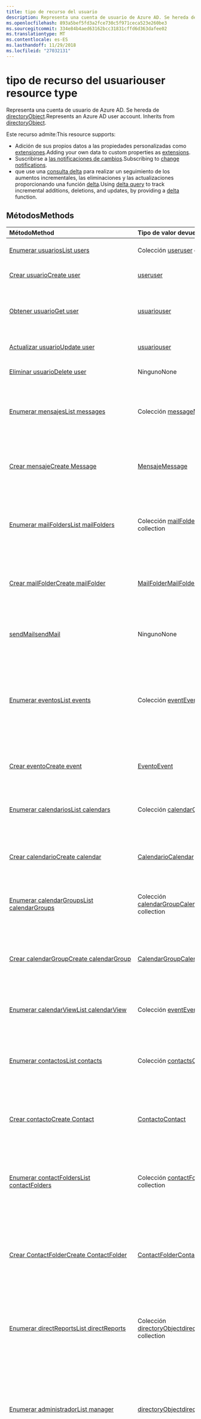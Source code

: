 ```yaml
---
title: tipo de recurso del usuario
description: Representa una cuenta de usuario de Azure AD. Se hereda de directoryObject.
ms.openlocfilehash: 893a5bef5fd3a2fce730c5f971ceca523e260be3
ms.sourcegitcommit: 334e84b4aed63162bcc31831cffd6d363dafee02
ms.translationtype: MT
ms.contentlocale: es-ES
ms.lasthandoff: 11/29/2018
ms.locfileid: "27032131"
---
```

# <a name="user-resource-type"></a><span data-ttu-id="55be3-104">tipo de recurso del usuario</span><span class="sxs-lookup"><span data-stu-id="55be3-104">user resource type</span></span>

<span data-ttu-id="55be3-p102">Representa una cuenta de usuario de Azure AD. Se hereda de [directoryObject](directoryobject.md).</span><span class="sxs-lookup"><span data-stu-id="55be3-p102">Represents an Azure AD user account. Inherits from [directoryObject](directoryobject.md).</span></span>

<span data-ttu-id="55be3-107">Este recurso admite:</span><span class="sxs-lookup"><span data-stu-id="55be3-107">This resource supports:</span></span>

- <span data-ttu-id="55be3-108">Adición de sus propios datos a las propiedades personalizadas como [extensiones](/graph/extensibility-overview).</span><span class="sxs-lookup"><span data-stu-id="55be3-108">Adding your own data to custom properties as [extensions](/graph/extensibility-overview).</span></span>
- <span data-ttu-id="55be3-109">Suscribirse a [las notificaciones de cambios](/graph/webhooks).</span><span class="sxs-lookup"><span data-stu-id="55be3-109">Subscribing to [change notifications](/graph/webhooks).</span></span>
- <span data-ttu-id="55be3-110">que use una [consulta delta](/graph/delta-query-overview) para realizar un seguimiento de los aumentos incrementales, las eliminaciones y las actualizaciones proporcionando una función [delta](../api/user-delta.md).</span><span class="sxs-lookup"><span data-stu-id="55be3-110">Using [delta query](/graph/delta-query-overview) to track incremental additions, deletions, and updates, by providing a [delta](../api/user-delta.md) function.</span></span>

## <a name="methods"></a><span data-ttu-id="55be3-111">Métodos</span><span class="sxs-lookup"><span data-stu-id="55be3-111">Methods</span></span>

| <span data-ttu-id="55be3-112">Método</span><span class="sxs-lookup"><span data-stu-id="55be3-112">Method</span></span>       | <span data-ttu-id="55be3-113">Tipo de valor devuelto</span><span class="sxs-lookup"><span data-stu-id="55be3-113">Return Type</span></span>  |<span data-ttu-id="55be3-114">Descripción</span><span class="sxs-lookup"><span data-stu-id="55be3-114">Description</span></span>|
|:---------------|:--------|:----------|
|[<span data-ttu-id="55be3-115">Enumerar usuarios</span><span class="sxs-lookup"><span data-stu-id="55be3-115">List users</span></span>](../api/user-list.md) |<span data-ttu-id="55be3-116">Colección [user](user.md)</span><span class="sxs-lookup"><span data-stu-id="55be3-116">[user](user.md) collection</span></span>| <span data-ttu-id="55be3-117">Obtiene una lista de objetos de usuario.</span><span class="sxs-lookup"><span data-stu-id="55be3-117">Get a list of user objects.</span></span>|
|[<span data-ttu-id="55be3-118">Crear usuario</span><span class="sxs-lookup"><span data-stu-id="55be3-118">Create user</span></span>](../api/user-post-users.md) |[<span data-ttu-id="55be3-119">user</span><span class="sxs-lookup"><span data-stu-id="55be3-119">user</span></span>](user.md)| <span data-ttu-id="55be3-120">Crea un objeto de usuario nuevo.</span><span class="sxs-lookup"><span data-stu-id="55be3-120">Create a new user object.</span></span>|
|[<span data-ttu-id="55be3-121">Obtener usuario</span><span class="sxs-lookup"><span data-stu-id="55be3-121">Get user</span></span>](../api/user-get.md) | [<span data-ttu-id="55be3-122">usuario</span><span class="sxs-lookup"><span data-stu-id="55be3-122">user</span></span>](user.md) |<span data-ttu-id="55be3-123">Lee las propiedades y las relaciones del objeto de usuario.</span><span class="sxs-lookup"><span data-stu-id="55be3-123">Read properties and relationships of user object.</span></span>|
|[<span data-ttu-id="55be3-124">Actualizar usuario</span><span class="sxs-lookup"><span data-stu-id="55be3-124">Update user</span></span>](../api/user-update.md) | [<span data-ttu-id="55be3-125">usuario</span><span class="sxs-lookup"><span data-stu-id="55be3-125">user</span></span>](user.md) |<span data-ttu-id="55be3-126">Actualiza el objeto de usuario.</span><span class="sxs-lookup"><span data-stu-id="55be3-126">Update user object.</span></span> |
|[<span data-ttu-id="55be3-127">Eliminar usuario</span><span class="sxs-lookup"><span data-stu-id="55be3-127">Delete user</span></span>](../api/user-delete.md) | <span data-ttu-id="55be3-128">Ninguno</span><span class="sxs-lookup"><span data-stu-id="55be3-128">None</span></span> |<span data-ttu-id="55be3-129">Elimina el objeto de usuario.</span><span class="sxs-lookup"><span data-stu-id="55be3-129">Delete user object.</span></span> |
|[<span data-ttu-id="55be3-130">Enumerar mensajes</span><span class="sxs-lookup"><span data-stu-id="55be3-130">List messages</span></span>](../api/user-list-messages.md) |<span data-ttu-id="55be3-131">Colección [message](message.md)</span><span class="sxs-lookup"><span data-stu-id="55be3-131">[Message](message.md) collection</span></span>| <span data-ttu-id="55be3-132">Obtiene todos los mensajes del buzón del usuario que inició sesión.</span><span class="sxs-lookup"><span data-stu-id="55be3-132">Get all the messages in the signed-in user's mailbox.</span></span>|
|[<span data-ttu-id="55be3-133">Crear mensaje</span><span class="sxs-lookup"><span data-stu-id="55be3-133">Create Message</span></span>](../api/user-post-messages.md) |[<span data-ttu-id="55be3-134">Mensaje</span><span class="sxs-lookup"><span data-stu-id="55be3-134">Message</span></span>](message.md)| <span data-ttu-id="55be3-135">Crea un nuevo mensaje publicándolo en la colección de mensajes.</span><span class="sxs-lookup"><span data-stu-id="55be3-135">Create a new Message by posting to the messages collection.</span></span>|
|[<span data-ttu-id="55be3-136">Enumerar mailFolders</span><span class="sxs-lookup"><span data-stu-id="55be3-136">List mailFolders</span></span>](../api/user-list-mailfolders.md) |<span data-ttu-id="55be3-137">Colección [mailFolder](mailfolder.md)</span><span class="sxs-lookup"><span data-stu-id="55be3-137">[MailFolder](mailfolder.md) collection</span></span>| <span data-ttu-id="55be3-138">Obtiene la colección de carpetas de correo en la carpeta raíz del usuario que inició sesión.</span><span class="sxs-lookup"><span data-stu-id="55be3-138">Get the mail folder collection under the root folder of the signed-in user.</span></span> |
|[<span data-ttu-id="55be3-139">Crear mailFolder</span><span class="sxs-lookup"><span data-stu-id="55be3-139">Create mailFolder</span></span>](../api/user-post-mailfolders.md) |[<span data-ttu-id="55be3-140">MailFolder</span><span class="sxs-lookup"><span data-stu-id="55be3-140">MailFolder</span></span>](mailfolder.md)| <span data-ttu-id="55be3-141">Crea un nuevo mailFolder publicándolo en la colección mailFolders.</span><span class="sxs-lookup"><span data-stu-id="55be3-141">Create a new MailFolder by posting to the mailFolders collection.</span></span>|
|[<span data-ttu-id="55be3-142">sendMail</span><span class="sxs-lookup"><span data-stu-id="55be3-142">sendMail</span></span>](../api/user-sendmail.md)|<span data-ttu-id="55be3-143">Ninguno</span><span class="sxs-lookup"><span data-stu-id="55be3-143">None</span></span>|<span data-ttu-id="55be3-144">Envía el mensaje especificado en el cuerpo de la solicitud.</span><span class="sxs-lookup"><span data-stu-id="55be3-144">Send the message specified in the request body.</span></span>|
|[<span data-ttu-id="55be3-145">Enumerar eventos</span><span class="sxs-lookup"><span data-stu-id="55be3-145">List events</span></span>](../api/user-list-events.md) |<span data-ttu-id="55be3-146">Colección [event](event.md)</span><span class="sxs-lookup"><span data-stu-id="55be3-146">[Event](event.md) collection</span></span>| <span data-ttu-id="55be3-p103">Obtiene una lista de los objetos de evento del buzón del usuario. La lista contiene patrones de serie y reuniones de instancia única.</span><span class="sxs-lookup"><span data-stu-id="55be3-p103">Get a list of event objects in the user's mailbox. The list contains single instance meetings and series masters.</span></span>|
|[<span data-ttu-id="55be3-149">Crear evento</span><span class="sxs-lookup"><span data-stu-id="55be3-149">Create event</span></span>](../api/user-post-events.md) |[<span data-ttu-id="55be3-150">Evento</span><span class="sxs-lookup"><span data-stu-id="55be3-150">Event</span></span>](event.md)| <span data-ttu-id="55be3-151">Crea un nuevo evento publicándolo en la colección de eventos.</span><span class="sxs-lookup"><span data-stu-id="55be3-151">Create a new Event by posting to the events collection.</span></span>|
|[<span data-ttu-id="55be3-152">Enumerar calendarios</span><span class="sxs-lookup"><span data-stu-id="55be3-152">List calendars</span></span>](../api/user-list-calendars.md) |<span data-ttu-id="55be3-153">Colección [calendar](calendar.md)</span><span class="sxs-lookup"><span data-stu-id="55be3-153">[Calendar](calendar.md) collection</span></span>| <span data-ttu-id="55be3-154">Obtiene una colección de objetos de calendario.</span><span class="sxs-lookup"><span data-stu-id="55be3-154">Get a Calendar object collection.</span></span>|
|[<span data-ttu-id="55be3-155">Crear calendario</span><span class="sxs-lookup"><span data-stu-id="55be3-155">Create calendar</span></span>](../api/user-post-calendars.md) |[<span data-ttu-id="55be3-156">Calendario</span><span class="sxs-lookup"><span data-stu-id="55be3-156">Calendar</span></span>](calendar.md)| <span data-ttu-id="55be3-157">Crea un nuevo calendario publicándolo en la colección de calendarios.</span><span class="sxs-lookup"><span data-stu-id="55be3-157">Create a new Calendar by posting to the calendars collection.</span></span>|
|[<span data-ttu-id="55be3-158">Enumerar calendarGroups</span><span class="sxs-lookup"><span data-stu-id="55be3-158">List calendarGroups</span></span>](../api/user-list-calendargroups.md) |<span data-ttu-id="55be3-159">Colección [calendarGroup](calendargroup.md)</span><span class="sxs-lookup"><span data-stu-id="55be3-159">[CalendarGroup](calendargroup.md) collection</span></span>| <span data-ttu-id="55be3-160">Obtiene una colección de objetos calendarGroup.</span><span class="sxs-lookup"><span data-stu-id="55be3-160">Get a CalendarGroup object collection.</span></span>|
|[<span data-ttu-id="55be3-161">Crear calendarGroup</span><span class="sxs-lookup"><span data-stu-id="55be3-161">Create calendarGroup</span></span>](../api/user-post-calendargroups.md) |[<span data-ttu-id="55be3-162">CalendarGroup</span><span class="sxs-lookup"><span data-stu-id="55be3-162">CalendarGroup</span></span>](calendargroup.md)| <span data-ttu-id="55be3-163">Crea un nuevo calendarGroup publicándolo en la colección calendarGroups.</span><span class="sxs-lookup"><span data-stu-id="55be3-163">Create a new CalendarGroup by posting to the calendarGroups collection.</span></span>|
|[<span data-ttu-id="55be3-164">Enumerar calendarView</span><span class="sxs-lookup"><span data-stu-id="55be3-164">List calendarView</span></span>](../api/user-list-calendarview.md) |<span data-ttu-id="55be3-165">Colección [event](event.md)</span><span class="sxs-lookup"><span data-stu-id="55be3-165">[Event](event.md) collection</span></span>| <span data-ttu-id="55be3-166">Obtiene una colección de objetos de evento.</span><span class="sxs-lookup"><span data-stu-id="55be3-166">Get a Event object collection.</span></span>|
|[<span data-ttu-id="55be3-167">Enumerar contactos</span><span class="sxs-lookup"><span data-stu-id="55be3-167">List contacts</span></span>](../api/user-list-contacts.md) |<span data-ttu-id="55be3-168">Colección [contacts](contact.md)</span><span class="sxs-lookup"><span data-stu-id="55be3-168">[Contact](contact.md) collection</span></span>| <span data-ttu-id="55be3-169">Obtiene una colección de contactos de la carpeta de contactos predeterminada del usuario que inició sesión.</span><span class="sxs-lookup"><span data-stu-id="55be3-169">Get a contact collection from the default Contacts folder of the signed-in user.</span></span>|
|[<span data-ttu-id="55be3-170">Crear contacto</span><span class="sxs-lookup"><span data-stu-id="55be3-170">Create Contact</span></span>](../api/user-post-contacts.md) |[<span data-ttu-id="55be3-171">Contacto</span><span class="sxs-lookup"><span data-stu-id="55be3-171">Contact</span></span>](contact.md)| <span data-ttu-id="55be3-172">Crea un nuevo contacto publicándolo en la colección de contactos.</span><span class="sxs-lookup"><span data-stu-id="55be3-172">Create a new Contact by posting to the contacts collection.</span></span>|
|[<span data-ttu-id="55be3-173">Enumerar contactFolders</span><span class="sxs-lookup"><span data-stu-id="55be3-173">List contactFolders</span></span>](../api/user-list-contactfolders.md) |<span data-ttu-id="55be3-174">Colección [contactFolder](contactfolder.md)</span><span class="sxs-lookup"><span data-stu-id="55be3-174">[ContactFolder](contactfolder.md) collection</span></span>| <span data-ttu-id="55be3-175">Obtiene la colección de carpetas de contactos de la carpeta de contactos predeterminada del usuario que inició sesión.</span><span class="sxs-lookup"><span data-stu-id="55be3-175">Get the contact folder collection in the default Contacts folder of the signed-in user.</span></span>|
|[<span data-ttu-id="55be3-176">Crear ContactFolder</span><span class="sxs-lookup"><span data-stu-id="55be3-176">Create ContactFolder</span></span>](../api/user-post-contactfolders.md) |[<span data-ttu-id="55be3-177">ContactFolder</span><span class="sxs-lookup"><span data-stu-id="55be3-177">ContactFolder</span></span>](contactfolder.md)| <span data-ttu-id="55be3-178">Crea un nuevo contactFolder publicándolo en la colección contactFolders.</span><span class="sxs-lookup"><span data-stu-id="55be3-178">Create a new ContactFolder by posting to the contactFolders collection.</span></span>|
|[<span data-ttu-id="55be3-179">Enumerar directReports</span><span class="sxs-lookup"><span data-stu-id="55be3-179">List directReports</span></span>](../api/user-list-directreports.md) |<span data-ttu-id="55be3-180">Colección [directoryObject](directoryobject.md)</span><span class="sxs-lookup"><span data-stu-id="55be3-180">[directoryObject](directoryobject.md) collection</span></span>| <span data-ttu-id="55be3-181">Obtiene los usuarios y contactos que informan al usuario desde la propiedad de navegación directReports.</span><span class="sxs-lookup"><span data-stu-id="55be3-181">Get the users and contacts that report to the user from the directReports navigation property.</span></span>|
|[<span data-ttu-id="55be3-182">Enumerar administrador</span><span class="sxs-lookup"><span data-stu-id="55be3-182">List manager</span></span>](../api/user-list-manager.md) |[<span data-ttu-id="55be3-183">directoryObject</span><span class="sxs-lookup"><span data-stu-id="55be3-183">directoryObject</span></span>](directoryobject.md) | <span data-ttu-id="55be3-184">Obtiene el usuario o el contacto que es administrador de este usuario desde la propiedad de navegación manager.</span><span class="sxs-lookup"><span data-stu-id="55be3-184">Get the user or contact that is this user's manager from the manager navigation property.</span></span>|
|[<span data-ttu-id="55be3-185">Enumerar memberOf</span><span class="sxs-lookup"><span data-stu-id="55be3-185">List memberOf</span></span>](../api/user-list-memberof.md) |<span data-ttu-id="55be3-186">Colección [directoryObject](directoryobject.md)</span><span class="sxs-lookup"><span data-stu-id="55be3-186">[directoryObject](directoryobject.md) collection</span></span>| <span data-ttu-id="55be3-187">Obtiene los grupos y los roles de directorio de los que el usuario es miembro directo desde la propiedad de navegación memberOf.</span><span class="sxs-lookup"><span data-stu-id="55be3-187">Get the groups and directory roles that the user is a direct member of from the memberOf navigation property.</span></span>|
|[<span data-ttu-id="55be3-188">Enumerar ownedDevices</span><span class="sxs-lookup"><span data-stu-id="55be3-188">List ownedDevices</span></span>](../api/user-list-owneddevices.md) |<span data-ttu-id="55be3-189">Colección [directoryObject](directoryobject.md)</span><span class="sxs-lookup"><span data-stu-id="55be3-189">[directoryObject](directoryobject.md) collection</span></span>| <span data-ttu-id="55be3-190">Obtiene los dispositivos que son propiedad del usuario desde la propiedad de navegación ownedDevices.</span><span class="sxs-lookup"><span data-stu-id="55be3-190">Get the devices that are owned by the user from the ownedDevices navigation property.</span></span>|
|[<span data-ttu-id="55be3-191">Enumerar ownedObjects</span><span class="sxs-lookup"><span data-stu-id="55be3-191">List ownedObjects</span></span>](../api/user-list-ownedobjects.md) |<span data-ttu-id="55be3-192">Colección [directoryObject](directoryobject.md)</span><span class="sxs-lookup"><span data-stu-id="55be3-192">[directoryObject](directoryobject.md) collection</span></span>| <span data-ttu-id="55be3-193">Obtiene los objetos de directorio que son propiedad del usuario desde la propiedad de navegación ownedObjects.</span><span class="sxs-lookup"><span data-stu-id="55be3-193">Get the directory objects that are owned by the user from the ownedObjects navigation property.</span></span>|
|[<span data-ttu-id="55be3-194">Enumerar registeredDevices</span><span class="sxs-lookup"><span data-stu-id="55be3-194">List registeredDevices</span></span>](../api/user-list-registereddevices.md) |<span data-ttu-id="55be3-195">Colección [directoryObject](directoryobject.md)</span><span class="sxs-lookup"><span data-stu-id="55be3-195">[directoryObject](directoryobject.md) collection</span></span>| <span data-ttu-id="55be3-196">Obtiene los dispositivos registrados del usuario desde la propiedad de navegación registeredDevices.</span><span class="sxs-lookup"><span data-stu-id="55be3-196">Get the devices that are retistered for the user from the registeredDevices navigation property.</span></span>|
|[<span data-ttu-id="55be3-197">Enumerar createdObjects</span><span class="sxs-lookup"><span data-stu-id="55be3-197">List createdObjects</span></span>](../api/user-list-createdobjects.md) |<span data-ttu-id="55be3-198">Colección [directoryObject](directoryobject.md)</span><span class="sxs-lookup"><span data-stu-id="55be3-198">[directoryObject](directoryobject.md) collection</span></span>| <span data-ttu-id="55be3-199">Obtiene los objetos de directorio creados por el usuario desde la propiedad de navegación createdObjects.</span><span class="sxs-lookup"><span data-stu-id="55be3-199">Get the directory objects created by the user from the createdObjects navigation property.</span></span>|
|[<span data-ttu-id="55be3-200">assignLicense</span><span class="sxs-lookup"><span data-stu-id="55be3-200">assignLicense</span></span>](../api/user-assignlicense.md)|[<span data-ttu-id="55be3-201">user</span><span class="sxs-lookup"><span data-stu-id="55be3-201">user</span></span>](user.md)|<span data-ttu-id="55be3-p104">Agrega o quita suscripciones del usuario. También puede habilitar y deshabilitar los planes específicos asociados a una suscripción.</span><span class="sxs-lookup"><span data-stu-id="55be3-p104">Add or remove subscriptions for the user. You can also enable and disable specific plans associated with a subscription.</span></span>|
|[<span data-ttu-id="55be3-204">Enumerar licenseDetails</span><span class="sxs-lookup"><span data-stu-id="55be3-204">List licenseDetails</span></span>](../api/user-list-licensedetails.md) |<span data-ttu-id="55be3-205">Colección [licenseDetails](licensedetails.md)</span><span class="sxs-lookup"><span data-stu-id="55be3-205">[licenseDetails](licensedetails.md) collection</span></span>| <span data-ttu-id="55be3-206">Obtenga una colección de objetos licenseDetails.</span><span class="sxs-lookup"><span data-stu-id="55be3-206">Get a licenseDetails object collection.</span></span>|
|[<span data-ttu-id="55be3-207">checkMemberGroups</span><span class="sxs-lookup"><span data-stu-id="55be3-207">checkMemberGroups</span></span>](../api/user-checkmembergroups.md)|<span data-ttu-id="55be3-208">Colección string</span><span class="sxs-lookup"><span data-stu-id="55be3-208">String collection</span></span>|<span data-ttu-id="55be3-p105">Comprueba la pertenencia a una lista de grupos. La comprobación es transitiva.</span><span class="sxs-lookup"><span data-stu-id="55be3-p105">Check for membership in a list of groups. The check is transitive.</span></span>|
|[<span data-ttu-id="55be3-211">getMemberGroups</span><span class="sxs-lookup"><span data-stu-id="55be3-211">getMemberGroups</span></span>](../api/user-getmembergroups.md)|<span data-ttu-id="55be3-212">Colección string</span><span class="sxs-lookup"><span data-stu-id="55be3-212">String collection</span></span>|<span data-ttu-id="55be3-p106">Devuelve todos los grupos de los que el usuario es miembro. La comprobación es transitiva.</span><span class="sxs-lookup"><span data-stu-id="55be3-p106">Return all the groups that the user is a member of. The check is transitive.</span></span>|
|[<span data-ttu-id="55be3-215">getMemberObjects</span><span class="sxs-lookup"><span data-stu-id="55be3-215">getMemberObjects</span></span>](../api/user-getmemberobjects.md)|<span data-ttu-id="55be3-216">Colección string</span><span class="sxs-lookup"><span data-stu-id="55be3-216">String collection</span></span>| <span data-ttu-id="55be3-p107">Devuelve todos los grupos y los roles de directorio de los que el usuario es miembro. La comprobación es transitiva.</span><span class="sxs-lookup"><span data-stu-id="55be3-p107">Return all of the groups and directory roles that the user is a member of. The check is transitive.</span></span> |
|[<span data-ttu-id="55be3-219">reminderView</span><span class="sxs-lookup"><span data-stu-id="55be3-219">reminderView</span></span>](../api/user-reminderview.md)|<span data-ttu-id="55be3-220">Colección [reminder](reminder.md)</span><span class="sxs-lookup"><span data-stu-id="55be3-220">[Reminder](reminder.md) collection</span></span>|<span data-ttu-id="55be3-221">Devuelve una lista de los avisos de calendario entre las horas de inicio y finalización especificadas.</span><span class="sxs-lookup"><span data-stu-id="55be3-221">Return a list of calendar reminders within the start and end times specified.</span></span>|
|[<span data-ttu-id="55be3-222">delta</span><span class="sxs-lookup"><span data-stu-id="55be3-222">delta</span></span>](../api/user-delta.md)|<span data-ttu-id="55be3-223">Colección user</span><span class="sxs-lookup"><span data-stu-id="55be3-223">user collection</span></span>| <span data-ttu-id="55be3-224">Obtener los cambios incrementales de usuarios.</span><span class="sxs-lookup"><span data-stu-id="55be3-224">Get incremental changes for users.</span></span> |
|<span data-ttu-id="55be3-225">**Extensiones abiertas**</span><span class="sxs-lookup"><span data-stu-id="55be3-225">**Open extensions**</span></span>| | |
|[<span data-ttu-id="55be3-226">Crear extensión abierta</span><span class="sxs-lookup"><span data-stu-id="55be3-226">Create open extension</span></span>](../api/opentypeextension-post-opentypeextension.md) |[<span data-ttu-id="55be3-227">openTypeExtension</span><span class="sxs-lookup"><span data-stu-id="55be3-227">openTypeExtension</span></span>](opentypeextension.md)| <span data-ttu-id="55be3-228">Crea una extensión abierta y agrega propiedades personalizadas en una instancia nueva o un recurso existente.</span><span class="sxs-lookup"><span data-stu-id="55be3-228">Create an open extension and add custom properties to a new or existing resource.</span></span>|
|[<span data-ttu-id="55be3-229">Obtener extensión abierta</span><span class="sxs-lookup"><span data-stu-id="55be3-229">Get open extension</span></span>](../api/opentypeextension-get.md) |<span data-ttu-id="55be3-230">Colección [openTypeExtension](opentypeextension.md)</span><span class="sxs-lookup"><span data-stu-id="55be3-230">[openTypeExtension](opentypeextension.md) collection</span></span>| <span data-ttu-id="55be3-231">Obtiene una extensión abierta identificada por el nombre de extensión.</span><span class="sxs-lookup"><span data-stu-id="55be3-231">Get an open extension identified by the extension name.</span></span>|
|<span data-ttu-id="55be3-232">**Extensiones de esquema**</span><span class="sxs-lookup"><span data-stu-id="55be3-232">**Schema extensions**</span></span>| | |
|[<span data-ttu-id="55be3-233">Agregar valores de extensión de esquema</span><span class="sxs-lookup"><span data-stu-id="55be3-233">Add schema extension values</span></span>](/graph/extensibility-schema-groups) || <span data-ttu-id="55be3-234">Cree una definición de extensión de esquema y, después, úsela para agregar datos escritos personalizados a un recurso.</span><span class="sxs-lookup"><span data-stu-id="55be3-234">Create a schema extension definition and then use it to add custom typed data to a resource.</span></span>|

## <a name="properties"></a><span data-ttu-id="55be3-235">Propiedades</span><span class="sxs-lookup"><span data-stu-id="55be3-235">Properties</span></span>

| <span data-ttu-id="55be3-236">Propiedad</span><span class="sxs-lookup"><span data-stu-id="55be3-236">Property</span></span>       | <span data-ttu-id="55be3-237">Tipo</span><span class="sxs-lookup"><span data-stu-id="55be3-237">Type</span></span>    |<span data-ttu-id="55be3-238">Descripción</span><span class="sxs-lookup"><span data-stu-id="55be3-238">Description</span></span>|
|:---------------|:--------|:----------|
|<span data-ttu-id="55be3-239">aboutMe</span><span class="sxs-lookup"><span data-stu-id="55be3-239">aboutMe</span></span>|<span data-ttu-id="55be3-240">String</span><span class="sxs-lookup"><span data-stu-id="55be3-240">String</span></span>|<span data-ttu-id="55be3-241">Un campo de entrada de texto de forma libre para que el usuario se describa a sí mismo.</span><span class="sxs-lookup"><span data-stu-id="55be3-241">A freeform text entry field for the user to describe themselves.</span></span>|
|<span data-ttu-id="55be3-242">accountEnabled</span><span class="sxs-lookup"><span data-stu-id="55be3-242">accountEnabled</span></span>|<span data-ttu-id="55be3-243">Booleano</span><span class="sxs-lookup"><span data-stu-id="55be3-243">Boolean</span></span>| <span data-ttu-id="55be3-p108">**true** si la cuenta está habilitada; en caso contrario, **false**. Esta propiedad es necesaria cuando se crea un usuario. Es compatible con $filter.</span><span class="sxs-lookup"><span data-stu-id="55be3-p108">**true** if the account is enabled; otherwise, **false**. This property is required when a user is created. Supports $filter.</span></span>    |
|<span data-ttu-id="55be3-247">ageGroup</span><span class="sxs-lookup"><span data-stu-id="55be3-247">ageGroup</span></span>|<span data-ttu-id="55be3-248">String</span><span class="sxs-lookup"><span data-stu-id="55be3-248">String</span></span>|<span data-ttu-id="55be3-249">Establece el grupo de edad del usuario.</span><span class="sxs-lookup"><span data-stu-id="55be3-249">Sets the age group of the user.</span></span> <span data-ttu-id="55be3-250">Valores permitidos: `null`, `minor`, `notAdult` y `adult`.</span><span class="sxs-lookup"><span data-stu-id="55be3-250">Allowed values: `null`, `minor`, `notAdult` and `adult`.</span></span> <span data-ttu-id="55be3-251">Hacer referencia a las [definiciones de propiedades de grupo de edad legal](#legal-age-group-property-definitions) para obtener más información.</span><span class="sxs-lookup"><span data-stu-id="55be3-251">Refer to the [legal age group property definitions](#legal-age-group-property-definitions) for further information.</span></span> |
|<span data-ttu-id="55be3-252">assignedLicenses</span><span class="sxs-lookup"><span data-stu-id="55be3-252">assignedLicenses</span></span>|<span data-ttu-id="55be3-253">Colección [assignedLicense](assignedlicense.md)</span><span class="sxs-lookup"><span data-stu-id="55be3-253">[assignedLicense](assignedlicense.md) collection</span></span>|<span data-ttu-id="55be3-p110">Las licencias asignadas al usuario. No admite valores NULL.</span><span class="sxs-lookup"><span data-stu-id="55be3-p110">The licenses that are assigned to the user. Not nullable.</span></span>            |
|<span data-ttu-id="55be3-256">assignedPlans</span><span class="sxs-lookup"><span data-stu-id="55be3-256">assignedPlans</span></span>|<span data-ttu-id="55be3-257">Colección [assignedPlan](assignedplan.md)</span><span class="sxs-lookup"><span data-stu-id="55be3-257">[assignedPlan](assignedplan.md) collection</span></span>|<span data-ttu-id="55be3-p111">Los planes asignados al usuario. Solo lectura. No admite valores NULL.</span><span class="sxs-lookup"><span data-stu-id="55be3-p111">The plans that are assigned to the user. Read-only. Not nullable.</span></span> |
|<span data-ttu-id="55be3-261">birthday</span><span class="sxs-lookup"><span data-stu-id="55be3-261">birthday</span></span>|<span data-ttu-id="55be3-262">DateTimeOffset</span><span class="sxs-lookup"><span data-stu-id="55be3-262">DateTimeOffset</span></span>|<span data-ttu-id="55be3-p112">El cumpleaños del usuario. El tipo de marca de tiempo representa la información de fecha y hora con el formato ISO 8601 y siempre pertenecen a la zona horaria UTC. Por ejemplo, medianoche en la zona horaria UTC del 1 de enero de 2014 sería así: `'2014-01-01T00:00:00Z'`</span><span class="sxs-lookup"><span data-stu-id="55be3-p112">The birthday of the user. The Timestamp type represents date and time information using ISO 8601 format and is always in UTC time. For example, midnight UTC on Jan 1, 2014 would look like this: `'2014-01-01T00:00:00Z'`</span></span>|
|<span data-ttu-id="55be3-266">businessPhones</span><span class="sxs-lookup"><span data-stu-id="55be3-266">businessPhones</span></span>|<span data-ttu-id="55be3-267">Colección string</span><span class="sxs-lookup"><span data-stu-id="55be3-267">String collection</span></span>|<span data-ttu-id="55be3-p113">Los números de teléfono del usuario. NOTA: Aunque se trata de una colección de cadenas, solo se puede establecer un número para esta propiedad.</span><span class="sxs-lookup"><span data-stu-id="55be3-p113">The telephone numbers for the user. NOTE: Although this is a string collection, only one number can be set for this property.</span></span>|
|<span data-ttu-id="55be3-270">city</span><span class="sxs-lookup"><span data-stu-id="55be3-270">city</span></span>|<span data-ttu-id="55be3-271">String</span><span class="sxs-lookup"><span data-stu-id="55be3-271">String</span></span>|<span data-ttu-id="55be3-p114">La ciudad en la que se encuentra el usuario. Es compatible con $filter.</span><span class="sxs-lookup"><span data-stu-id="55be3-p114">The city in which the user is located. Supports $filter.</span></span>|
|<span data-ttu-id="55be3-274">companyName</span><span class="sxs-lookup"><span data-stu-id="55be3-274">companyName</span></span> | <span data-ttu-id="55be3-275">String</span><span class="sxs-lookup"><span data-stu-id="55be3-275">String</span></span> | <span data-ttu-id="55be3-276">El nombre de la compañía a la que está asociado el usuario.</span><span class="sxs-lookup"><span data-stu-id="55be3-276">The company name which the user is associated.</span></span> <span data-ttu-id="55be3-277">Solo lectura.</span><span class="sxs-lookup"><span data-stu-id="55be3-277">Read-only.</span></span> |
|<span data-ttu-id="55be3-278">consentProvidedForMinor</span><span class="sxs-lookup"><span data-stu-id="55be3-278">consentProvidedForMinor</span></span>|<span data-ttu-id="55be3-279">String</span><span class="sxs-lookup"><span data-stu-id="55be3-279">String</span></span>|<span data-ttu-id="55be3-280">Establece si se ha obtenido el consentimiento para menores.</span><span class="sxs-lookup"><span data-stu-id="55be3-280">Sets whether consent has been obtained for minors.</span></span> <span data-ttu-id="55be3-281">Valores permitidos: `null`, `granted`, `denied` y `notRequired`.</span><span class="sxs-lookup"><span data-stu-id="55be3-281">Allowed values: `null`, `granted`, `denied` and `notRequired`.</span></span> <span data-ttu-id="55be3-282">Hacer referencia a las [definiciones de propiedades de grupo de edad legal](#legal-age-group-property-definitions) para obtener más información.</span><span class="sxs-lookup"><span data-stu-id="55be3-282">Refer to the [legal age group property definitions](#legal-age-group-property-definitions) for further information.</span></span>|
|<span data-ttu-id="55be3-283">country</span><span class="sxs-lookup"><span data-stu-id="55be3-283">country</span></span>|<span data-ttu-id="55be3-284">String</span><span class="sxs-lookup"><span data-stu-id="55be3-284">String</span></span>|<span data-ttu-id="55be3-p117">El país o la región en la que se encuentra el usuario. Por ejemplo: "US" o "UK". Es compatible con $filter.</span><span class="sxs-lookup"><span data-stu-id="55be3-p117">The country/region in which the user is located; for example, “US” or “UK”. Supports $filter.</span></span>|
|<span data-ttu-id="55be3-287">createdDateTime</span><span class="sxs-lookup"><span data-stu-id="55be3-287">createdDateTime</span></span> | <span data-ttu-id="55be3-288">DateTimeOffset</span><span class="sxs-lookup"><span data-stu-id="55be3-288">DateTimeOffset</span></span> |<span data-ttu-id="55be3-289">La fecha de creación del objeto de usuario.</span><span class="sxs-lookup"><span data-stu-id="55be3-289">The created date of the user object.</span></span> |
|<span data-ttu-id="55be3-290">department</span><span class="sxs-lookup"><span data-stu-id="55be3-290">department</span></span>|<span data-ttu-id="55be3-291">String</span><span class="sxs-lookup"><span data-stu-id="55be3-291">String</span></span>|<span data-ttu-id="55be3-p118">El nombre del departamento en el que trabaja el usuario. Es compatible con $filter.</span><span class="sxs-lookup"><span data-stu-id="55be3-p118">The name for the department in which the user works. Supports $filter.</span></span>|
|<span data-ttu-id="55be3-294">displayName</span><span class="sxs-lookup"><span data-stu-id="55be3-294">displayName</span></span>|<span data-ttu-id="55be3-295">String</span><span class="sxs-lookup"><span data-stu-id="55be3-295">String</span></span>|<span data-ttu-id="55be3-p119">El nombre del usuario que aparece en la libreta de direcciones. Suele ser la combinación del nombre del usuario, la inicial del segundo nombre y el apellido. Esta propiedad es necesaria cuando se crea un usuario y no se puede borrar durante las actualizaciones. Es compatible con $filter y $orderby.</span><span class="sxs-lookup"><span data-stu-id="55be3-p119">The name displayed in the address book for the user. This is usually the combination of the user's first name, middle initial and last name. This property is required when a user is created and it cannot be cleared during updates. Supports $filter and $orderby.</span></span>|
|<span data-ttu-id="55be3-300">givenName</span><span class="sxs-lookup"><span data-stu-id="55be3-300">givenName</span></span>|<span data-ttu-id="55be3-301">String</span><span class="sxs-lookup"><span data-stu-id="55be3-301">String</span></span>|<span data-ttu-id="55be3-p120">El nombre (nombre de pila) del usuario. Es compatible con $filter.</span><span class="sxs-lookup"><span data-stu-id="55be3-p120">The given name (first name) of the user. Supports $filter.</span></span>|
|<span data-ttu-id="55be3-304">hireDate</span><span class="sxs-lookup"><span data-stu-id="55be3-304">hireDate</span></span>|<span data-ttu-id="55be3-305">DateTimeOffset</span><span class="sxs-lookup"><span data-stu-id="55be3-305">DateTimeOffset</span></span>|<span data-ttu-id="55be3-p121">La fecha de contratación del usuario. El tipo de marca de tiempo representa la información de fecha y hora con el formato ISO 8601 y siempre pertenecen a la zona horaria UTC. Por ejemplo, medianoche en la zona horaria UTC del 1 de enero de 2014 sería así: `'2014-01-01T00:00:00Z'`</span><span class="sxs-lookup"><span data-stu-id="55be3-p121">The hire date of the user. The Timestamp type represents date and time information using ISO 8601 format and is always in UTC time. For example, midnight UTC on Jan 1, 2014 would look like this: `'2014-01-01T00:00:00Z'`</span></span>|
|<span data-ttu-id="55be3-309">id</span><span class="sxs-lookup"><span data-stu-id="55be3-309">id</span></span>|<span data-ttu-id="55be3-310">String</span><span class="sxs-lookup"><span data-stu-id="55be3-310">String</span></span>|<span data-ttu-id="55be3-p122">El identificador único del usuario. Heredado de [directoryObject](directoryobject.md). Clave. No admite valores NULL. Solo lectura.</span><span class="sxs-lookup"><span data-stu-id="55be3-p122">The unique identifier for the user. Inherited from [directoryObject](directoryobject.md). Key. Not nullable. Read-only.</span></span>|
|<span data-ttu-id="55be3-316">imAddresses</span><span class="sxs-lookup"><span data-stu-id="55be3-316">imAddresses</span></span>|<span data-ttu-id="55be3-317">Colección string</span><span class="sxs-lookup"><span data-stu-id="55be3-317">String collection</span></span>|<span data-ttu-id="55be3-p123">Direcciones del protocolo de inicio de sesión (SIP) de voz sobre IP (VOIP) del servicio de mensajería instantánea correspondientes al usuario. Solo lectura.</span><span class="sxs-lookup"><span data-stu-id="55be3-p123">The instant message voice over IP (VOIP) session initiation protocol (SIP) addresses for the user. Read-only.</span></span>|
|<span data-ttu-id="55be3-320">interests</span><span class="sxs-lookup"><span data-stu-id="55be3-320">interests</span></span>|<span data-ttu-id="55be3-321">Colección string</span><span class="sxs-lookup"><span data-stu-id="55be3-321">String collection</span></span>|<span data-ttu-id="55be3-322">Una lista para que el usuario describa sus intereses.</span><span class="sxs-lookup"><span data-stu-id="55be3-322">A list for the user to describe their interests.</span></span>|
|<span data-ttu-id="55be3-323">jobTitle</span><span class="sxs-lookup"><span data-stu-id="55be3-323">jobTitle</span></span>|<span data-ttu-id="55be3-324">String</span><span class="sxs-lookup"><span data-stu-id="55be3-324">String</span></span>|<span data-ttu-id="55be3-p124">El puesto del usuario. Es compatible con $filter.</span><span class="sxs-lookup"><span data-stu-id="55be3-p124">The user’s job title. Supports $filter.</span></span>|
|<span data-ttu-id="55be3-327">legalAgeGroupClassification</span><span class="sxs-lookup"><span data-stu-id="55be3-327">legalAgeGroupClassification</span></span>|<span data-ttu-id="55be3-328">String</span><span class="sxs-lookup"><span data-stu-id="55be3-328">String</span></span>| <span data-ttu-id="55be3-329">Se usa en las aplicaciones empresariales para determinar el grupo de edad legal del usuario.</span><span class="sxs-lookup"><span data-stu-id="55be3-329">Used by enterprise applications to determine the legal age group of the user.</span></span> <span data-ttu-id="55be3-330">Esta propiedad es de sólo lectura y calculadas en función de `ageGroup` y `consentProvidedForMinor` propiedades.</span><span class="sxs-lookup"><span data-stu-id="55be3-330">This property is read-only and calculated based on `ageGroup` and `consentProvidedForMinor` properties.</span></span> <span data-ttu-id="55be3-331">Valores permitidos: `null`, `minorWithOutParentalConsent`, `minorWithParentalConsent`, `minorNoParentalConsentRequired`, `notAdult` y `adult`.</span><span class="sxs-lookup"><span data-stu-id="55be3-331">Allowed values: `null`, `minorWithOutParentalConsent`, `minorWithParentalConsent`, `minorNoParentalConsentRequired`, `notAdult` and `adult`.</span></span> <span data-ttu-id="55be3-332">Hacer referencia a las [definiciones de propiedades de grupo de edad legal](#legal-age-group-property-definitions) para obtener más información.)</span><span class="sxs-lookup"><span data-stu-id="55be3-332">Refer to the [legal age group property definitions](#legal-age-group-property-definitions) for further information.)</span></span>|
|<span data-ttu-id="55be3-333">mail</span><span class="sxs-lookup"><span data-stu-id="55be3-333">mail</span></span>|<span data-ttu-id="55be3-334">String</span><span class="sxs-lookup"><span data-stu-id="55be3-334">String</span></span>|<span data-ttu-id="55be3-p126">La dirección SMTP del usuario, por ejemplo: "jeff@contoso.onmicrosoft.com". Solo lectura. Es compatible con $filter.</span><span class="sxs-lookup"><span data-stu-id="55be3-p126">The SMTP address for the user, for example, "jeff@contoso.onmicrosoft.com". Read-Only. Supports $filter.</span></span>|
|<span data-ttu-id="55be3-338">mailboxSettings</span><span class="sxs-lookup"><span data-stu-id="55be3-338">mailboxSettings</span></span>|[<span data-ttu-id="55be3-339">mailboxSettings</span><span class="sxs-lookup"><span data-stu-id="55be3-339">mailboxSettings</span></span>](mailboxsettings.md)|<span data-ttu-id="55be3-p127">Configuración del buzón principal del usuario que ha iniciado sesión. Puede [obtener](../api/user-get-mailboxsettings.md) o [actualizar](../api/user-update-mailboxsettings.md) las opciones para enviar respuestas automáticas a mensajes entrantes, de configuración regional y de zona horaria.</span><span class="sxs-lookup"><span data-stu-id="55be3-p127">Settings for the primary mailbox of the signed-in user. You can [get](../api/user-get-mailboxsettings.md) or [update](../api/user-update-mailboxsettings.md) settings for sending automatic replies to incoming messages, locale and time zone.</span></span>|
|<span data-ttu-id="55be3-342">mailNickname</span><span class="sxs-lookup"><span data-stu-id="55be3-342">mailNickname</span></span>|<span data-ttu-id="55be3-343">String</span><span class="sxs-lookup"><span data-stu-id="55be3-343">String</span></span>|<span data-ttu-id="55be3-p128">El alias de correo del usuario. Esta propiedad debe especificarse al crear un usuario. Es compatible con $filter.</span><span class="sxs-lookup"><span data-stu-id="55be3-p128">The mail alias for the user. This property must be specified when a user is created. Supports $filter.</span></span>|
|<span data-ttu-id="55be3-347">mobilePhone</span><span class="sxs-lookup"><span data-stu-id="55be3-347">mobilePhone</span></span>|<span data-ttu-id="55be3-348">String</span><span class="sxs-lookup"><span data-stu-id="55be3-348">String</span></span>|<span data-ttu-id="55be3-349">El número de teléfono móvil principal del usuario.</span><span class="sxs-lookup"><span data-stu-id="55be3-349">The primary cellular telephone number for the user.</span></span>|
|<span data-ttu-id="55be3-350">mySite</span><span class="sxs-lookup"><span data-stu-id="55be3-350">mySite</span></span>|<span data-ttu-id="55be3-351">String</span><span class="sxs-lookup"><span data-stu-id="55be3-351">String</span></span>|<span data-ttu-id="55be3-352">La dirección URL del sitio personal del usuario.</span><span class="sxs-lookup"><span data-stu-id="55be3-352">The URL for the user's personal site.</span></span>|
|<span data-ttu-id="55be3-353">officeLocation</span><span class="sxs-lookup"><span data-stu-id="55be3-353">officeLocation</span></span>|<span data-ttu-id="55be3-354">String</span><span class="sxs-lookup"><span data-stu-id="55be3-354">String</span></span>|<span data-ttu-id="55be3-355">La ubicación de la oficina del lugar de trabajo del usuario.</span><span class="sxs-lookup"><span data-stu-id="55be3-355">The office location in the user's place of business.</span></span>|
|<span data-ttu-id="55be3-356">onPremisesDomainName</span><span class="sxs-lookup"><span data-stu-id="55be3-356">onPremisesDomainName</span></span>|<span data-ttu-id="55be3-357">String</span><span class="sxs-lookup"><span data-stu-id="55be3-357">String</span></span>| <span data-ttu-id="55be3-358">Contiene el local `domainFQDN`, también se denomina NombreDominioDns sincronizado desde el directorio local.</span><span class="sxs-lookup"><span data-stu-id="55be3-358">Contains the on-premises `domainFQDN`, also called dnsDomainName synchronized from the on-premises directory.</span></span> <span data-ttu-id="55be3-359">La propiedad sólo se rellena para los clientes que se sincronizan su directorio local para Azure Active Directory a través de Azure Connect de AD.</span><span class="sxs-lookup"><span data-stu-id="55be3-359">The property is only populated for customers who are synchronizing their on-premises directory to Azure Active Directory via Azure AD Connect.</span></span> <span data-ttu-id="55be3-360">Solo lectura.</span><span class="sxs-lookup"><span data-stu-id="55be3-360">Read-only.</span></span> |
|<span data-ttu-id="55be3-361">onPremisesExtensionAttributes</span><span class="sxs-lookup"><span data-stu-id="55be3-361">onPremisesExtensionAttributes</span></span>|[<span data-ttu-id="55be3-362">OnPremisesExtensionAttributes</span><span class="sxs-lookup"><span data-stu-id="55be3-362">OnPremisesExtensionAttributes</span></span>](onpremisesextensionattributes.md)|<span data-ttu-id="55be3-363">Contiene extensionAttributes 1-15 para el usuario.</span><span class="sxs-lookup"><span data-stu-id="55be3-363">Contains extensionAttributes 1-15 for the user.</span></span> <span data-ttu-id="55be3-364">Tenga en cuenta que los atributos de extensión individuales son ni seleccionable ni que se pueden filtrar.</span><span class="sxs-lookup"><span data-stu-id="55be3-364">Note that the individual extension attributes are neither selectable nor filterable.</span></span> <span data-ttu-id="55be3-365">Para un `onPremisesSyncEnabled` usuario, este conjunto de propiedades es mastered local y es de sólo lectura.</span><span class="sxs-lookup"><span data-stu-id="55be3-365">For an `onPremisesSyncEnabled` user, this set of properties is mastered on-premises and is read-only.</span></span> <span data-ttu-id="55be3-366">Para un usuario solo en la nube (donde `onPremisesSyncEnabled` es false), estas propiedades se pueden establecer durante la creación o actualizar.</span><span class="sxs-lookup"><span data-stu-id="55be3-366">For a cloud-only user (where `onPremisesSyncEnabled` is false), these properties may be set during creation or update.</span></span> |
|<span data-ttu-id="55be3-367">onPremisesImmutableId</span><span class="sxs-lookup"><span data-stu-id="55be3-367">onPremisesImmutableId</span></span>|<span data-ttu-id="55be3-368">String</span><span class="sxs-lookup"><span data-stu-id="55be3-368">String</span></span>|<span data-ttu-id="55be3-369">Esta propiedad se usa para asociar una cuenta de usuario de Active Directory local a su objeto de usuario de Azure AD.</span><span class="sxs-lookup"><span data-stu-id="55be3-369">This property is used to associate an on-premises Active Directory user account to their Azure AD user object.</span></span> <span data-ttu-id="55be3-370">Esta propiedad se debe especificar al crear una nueva cuenta de usuario en el gráfico si utiliza un dominio federado para la propiedad de **userPrincipalName** (UPN) del usuario.</span><span class="sxs-lookup"><span data-stu-id="55be3-370">This property must be specified when creating a new user account in the Graph if you are using a federated domain for the user’s **userPrincipalName** (UPN) property.</span></span> <span data-ttu-id="55be3-371">**Importante:** El **$** y **\_** caracteres no se puede usar cuando se especifica esta propiedad.</span><span class="sxs-lookup"><span data-stu-id="55be3-371">**Important:** The **$** and **\_** characters cannot be used when specifying this property.</span></span> <span data-ttu-id="55be3-372">Es compatible con $filter.</span><span class="sxs-lookup"><span data-stu-id="55be3-372">Supports $filter.</span></span>                            |
|<span data-ttu-id="55be3-373">onPremisesLastSyncDateTime</span><span class="sxs-lookup"><span data-stu-id="55be3-373">onPremisesLastSyncDateTime</span></span>|<span data-ttu-id="55be3-374">DateTimeOffset</span><span class="sxs-lookup"><span data-stu-id="55be3-374">DateTimeOffset</span></span>|<span data-ttu-id="55be3-p132">Indica la última vez que se ha sincronizado el objeto con el directorio local. Por ejemplo: "2013-02-16T03:04:54Z". El tipo de marca de tiempo representa la información de fecha y hora con el formato ISO 8601 y siempre pertenecen a la zona horaria UTC. Por ejemplo, medianoche en la zona horaria UTC del 1 de enero de 2014 sería así: `'2014-01-01T00:00:00Z'`. Solo lectura.</span><span class="sxs-lookup"><span data-stu-id="55be3-p132">Indicates the last time at which the object was synced with the on-premises directory; for example: "2013-02-16T03:04:54Z". The Timestamp type represents date and time information using ISO 8601 format and is always in UTC time. For example, midnight UTC on Jan 1, 2014 would look like this: `'2014-01-01T00:00:00Z'`. Read-only.</span></span>|
|<span data-ttu-id="55be3-379">onPremisesProvisioningErrors</span><span class="sxs-lookup"><span data-stu-id="55be3-379">onPremisesProvisioningErrors</span></span>|<span data-ttu-id="55be3-380">colección de [onPremisesProvisioningError](onpremisesprovisioningerror.md)</span><span class="sxs-lookup"><span data-stu-id="55be3-380">[onPremisesProvisioningError](onpremisesprovisioningerror.md) collection</span></span>| <span data-ttu-id="55be3-381">Errores al usar el producto de sincronización de Microsoft durante el aprovisionamiento.</span><span class="sxs-lookup"><span data-stu-id="55be3-381">Errors when using Microsoft synchronization product during provisioning.</span></span> |
|<span data-ttu-id="55be3-382">onPremisesSamAccountName</span><span class="sxs-lookup"><span data-stu-id="55be3-382">onPremisesSamAccountName</span></span>|<span data-ttu-id="55be3-383">String</span><span class="sxs-lookup"><span data-stu-id="55be3-383">String</span></span>| <span data-ttu-id="55be3-384">Contiene el local `samAccountName` sincronizado desde el directorio local.</span><span class="sxs-lookup"><span data-stu-id="55be3-384">Contains the on-premises `samAccountName` synchronized from the on-premises directory.</span></span> <span data-ttu-id="55be3-385">La propiedad sólo se rellena para los clientes que se sincronizan su directorio local para Azure Active Directory a través de Azure Connect de AD.</span><span class="sxs-lookup"><span data-stu-id="55be3-385">The property is only populated for customers who are synchronizing their on-premises directory to Azure Active Directory via Azure AD Connect.</span></span> <span data-ttu-id="55be3-386">Solo lectura.</span><span class="sxs-lookup"><span data-stu-id="55be3-386">Read-only.</span></span> |
|<span data-ttu-id="55be3-387">onPremisesSecurityIdentifier</span><span class="sxs-lookup"><span data-stu-id="55be3-387">onPremisesSecurityIdentifier</span></span>|<span data-ttu-id="55be3-388">String</span><span class="sxs-lookup"><span data-stu-id="55be3-388">String</span></span>|<span data-ttu-id="55be3-p134">Contiene el identificador de seguridad local (SID) del usuario que se sincroniza desde un recurso local a la nube. Solo lectura.</span><span class="sxs-lookup"><span data-stu-id="55be3-p134">Contains the on-premises security identifier (SID) for the user that was synchronized from on-premises to the cloud. Read-only.</span></span>|
|<span data-ttu-id="55be3-391">onPremisesSyncEnabled</span><span class="sxs-lookup"><span data-stu-id="55be3-391">onPremisesSyncEnabled</span></span>|<span data-ttu-id="55be3-392">Booleano</span><span class="sxs-lookup"><span data-stu-id="55be3-392">Boolean</span></span>| <span data-ttu-id="55be3-p135">**true** si este objeto está sincronizado desde un directorio local; **false** si este objeto se ha sincronizado originalmente desde un directorio local, pero ya no está sincronizado; **null** si este objeto no se ha sincronizado nunca desde un directorio local (valor predeterminado). Solo lectura</span><span class="sxs-lookup"><span data-stu-id="55be3-p135">**true** if this object is synced from an on-premises directory; **false** if this object was originally synced from an on-premises directory but is no longer synced; **null** if this object has never been synced from an on-premises directory (default). Read-only</span></span> |
|<span data-ttu-id="55be3-395">onPremisesUserPrincipalName</span><span class="sxs-lookup"><span data-stu-id="55be3-395">onPremisesUserPrincipalName</span></span>|<span data-ttu-id="55be3-396">String</span><span class="sxs-lookup"><span data-stu-id="55be3-396">String</span></span>| <span data-ttu-id="55be3-397">Contiene el local `userPrincipalName` sincronizado desde el directorio local.</span><span class="sxs-lookup"><span data-stu-id="55be3-397">Contains the on-premises `userPrincipalName` synchronized from the on-premises directory.</span></span> <span data-ttu-id="55be3-398">La propiedad sólo se rellena para los clientes que se sincronizan su directorio local para Azure Active Directory a través de Azure Connect de AD.</span><span class="sxs-lookup"><span data-stu-id="55be3-398">The property is only populated for customers who are synchronizing their on-premises directory to Azure Active Directory via Azure AD Connect.</span></span> <span data-ttu-id="55be3-399">Solo lectura.</span><span class="sxs-lookup"><span data-stu-id="55be3-399">Read-only.</span></span> |
|<span data-ttu-id="55be3-400">passwordPolicies</span><span class="sxs-lookup"><span data-stu-id="55be3-400">passwordPolicies</span></span>|<span data-ttu-id="55be3-401">String</span><span class="sxs-lookup"><span data-stu-id="55be3-401">String</span></span>|<span data-ttu-id="55be3-p137">Especifica las directivas de contraseña del usuario. Este valor es una enumeración con un valor posible de "DisableStrongPassword" y permite especificar contraseñas menos seguras que la directiva predeterminada. También se puede especificar "DisablePasswordExpiration". Los dos se pueden especificar a la vez. Por ejemplo: "DisablePasswordExpiration, DisableStrongPassword".</span><span class="sxs-lookup"><span data-stu-id="55be3-p137">Specifies password policies for the user. This value is an enumeration with one possible value being “DisableStrongPassword”, which allows weaker passwords than the default policy to be specified. “DisablePasswordExpiration” can also be specified. The two may be specified together; for example: "DisablePasswordExpiration, DisableStrongPassword".</span></span>|
|<span data-ttu-id="55be3-406">passwordProfile</span><span class="sxs-lookup"><span data-stu-id="55be3-406">passwordProfile</span></span>|[<span data-ttu-id="55be3-407">PasswordProfile</span><span class="sxs-lookup"><span data-stu-id="55be3-407">PasswordProfile</span></span>](passwordprofile.md)|<span data-ttu-id="55be3-p138">Especifica el perfil de contraseña del usuario. El perfil contiene la contraseña del usuario. Esta propiedad es necesaria cuando se crea un usuario. La contraseña del perfil debe cumplir los requisitos mínimos especificados por la propiedad **passwordPolicies**. De manera predeterminada, se requiere una contraseña segura.</span><span class="sxs-lookup"><span data-stu-id="55be3-p138">Specifies the password profile for the user. The profile contains the user’s password. This property is required when a user is created. The password in the profile must satisfy minimum requirements as specified by the **passwordPolicies** property. By default, a strong password is required.</span></span>|
|<span data-ttu-id="55be3-413">pastProjects</span><span class="sxs-lookup"><span data-stu-id="55be3-413">pastProjects</span></span>|<span data-ttu-id="55be3-414">Colección string</span><span class="sxs-lookup"><span data-stu-id="55be3-414">String collection</span></span>|<span data-ttu-id="55be3-415">Una lista para que el usuario enumere sus últimos proyectos.</span><span class="sxs-lookup"><span data-stu-id="55be3-415">A list for the user to enumerate their past projects.</span></span>|
|<span data-ttu-id="55be3-416">postalCode</span><span class="sxs-lookup"><span data-stu-id="55be3-416">postalCode</span></span>|<span data-ttu-id="55be3-417">String</span><span class="sxs-lookup"><span data-stu-id="55be3-417">String</span></span>|<span data-ttu-id="55be3-p139">El código postal de la dirección del usuario. El código postal es específico del país o de la región del usuario. En Estados Unidos, este atributo contiene el código postal.</span><span class="sxs-lookup"><span data-stu-id="55be3-p139">The postal code for the user's postal address. The postal code is specific to the user's country/region. In the United States of America, this attribute contains the ZIP code.</span></span>|
|<span data-ttu-id="55be3-421">preferredDataLocation</span><span class="sxs-lookup"><span data-stu-id="55be3-421">preferredDataLocation</span></span>|<span data-ttu-id="55be3-422">String</span><span class="sxs-lookup"><span data-stu-id="55be3-422">String</span></span>|<span data-ttu-id="55be3-423">La ubicación de datos preferido para el usuario.</span><span class="sxs-lookup"><span data-stu-id="55be3-423">The preferred data location for the user.</span></span> <span data-ttu-id="55be3-424">Para obtener más información, vea [OneDrive en línea Multi-ubican](https://docs.microsoft.com/sharepoint/dev/solution-guidance/multigeo-introduction).</span><span class="sxs-lookup"><span data-stu-id="55be3-424">For more information, see [OneDrive Online Multi-Geo](https://docs.microsoft.com/sharepoint/dev/solution-guidance/multigeo-introduction).</span></span>|
|<span data-ttu-id="55be3-425">preferredLanguage</span><span class="sxs-lookup"><span data-stu-id="55be3-425">preferredLanguage</span></span>|<span data-ttu-id="55be3-426">String</span><span class="sxs-lookup"><span data-stu-id="55be3-426">String</span></span>|<span data-ttu-id="55be3-p141">El idioma preferido del usuario. Debe seguir el código ISO 639-1. Por ejemplo, "en-US".</span><span class="sxs-lookup"><span data-stu-id="55be3-p141">The preferred language for the user. Should follow ISO 639-1 Code; for example "en-US".</span></span>|
|<span data-ttu-id="55be3-429">preferredName</span><span class="sxs-lookup"><span data-stu-id="55be3-429">preferredName</span></span>|<span data-ttu-id="55be3-430">String</span><span class="sxs-lookup"><span data-stu-id="55be3-430">String</span></span>|<span data-ttu-id="55be3-431">El nombre preferido del usuario.</span><span class="sxs-lookup"><span data-stu-id="55be3-431">The preferred name for the user.</span></span>|
|<span data-ttu-id="55be3-432">provisionedPlans</span><span class="sxs-lookup"><span data-stu-id="55be3-432">provisionedPlans</span></span>|<span data-ttu-id="55be3-433">Colección [ProvisionedPlan](provisionedplan.md)</span><span class="sxs-lookup"><span data-stu-id="55be3-433">[ProvisionedPlan](provisionedplan.md) collection</span></span>|<span data-ttu-id="55be3-p142">Los planes que se ha aprovisionado para el usuario. Solo lectura. No admite valores NULL.</span><span class="sxs-lookup"><span data-stu-id="55be3-p142">The plans that are provisioned for the user. Read-only. Not nullable.</span></span> |
|<span data-ttu-id="55be3-437">proxyAddresses</span><span class="sxs-lookup"><span data-stu-id="55be3-437">proxyAddresses</span></span>|<span data-ttu-id="55be3-438">Colección string</span><span class="sxs-lookup"><span data-stu-id="55be3-438">String collection</span></span>|<span data-ttu-id="55be3-p143">Por ejemplo: `["SMTP: bob@contoso.com", "smtp: bob@sales.contoso.com"]` El operador **any** es necesario para las expresiones de filtro en las propiedades de varios valores. Solo lectura, no admite valores NULL. Es compatible con $filter.</span><span class="sxs-lookup"><span data-stu-id="55be3-p143">For example: `["SMTP: bob@contoso.com", "smtp: bob@sales.contoso.com"]` The **any** operator is required for filter expressions on multi-valued properties. Read-only, Not nullable. Supports $filter.</span></span>          |
|<span data-ttu-id="55be3-442">responsibilities</span><span class="sxs-lookup"><span data-stu-id="55be3-442">responsibilities</span></span>|<span data-ttu-id="55be3-443">Colección string</span><span class="sxs-lookup"><span data-stu-id="55be3-443">String collection</span></span>|<span data-ttu-id="55be3-444">Una lista para que el usuario enumere sus responsabilidades.</span><span class="sxs-lookup"><span data-stu-id="55be3-444">A list for the user to enumerate their responsibilities.</span></span>|
|<span data-ttu-id="55be3-445">schools</span><span class="sxs-lookup"><span data-stu-id="55be3-445">schools</span></span>|<span data-ttu-id="55be3-446">Colección string</span><span class="sxs-lookup"><span data-stu-id="55be3-446">String collection</span></span>|<span data-ttu-id="55be3-447">Una lista para que el usuario enumere las escuelas a las que ha ido.</span><span class="sxs-lookup"><span data-stu-id="55be3-447">A list for the user to enumerate the schools they have attended.</span></span>|
|<span data-ttu-id="55be3-448">skills</span><span class="sxs-lookup"><span data-stu-id="55be3-448">skills</span></span>|<span data-ttu-id="55be3-449">Colección string</span><span class="sxs-lookup"><span data-stu-id="55be3-449">String collection</span></span>|<span data-ttu-id="55be3-450">Una lista para que el usuario enumere sus aptitudes.</span><span class="sxs-lookup"><span data-stu-id="55be3-450">A list for the user to enumerate their skills.</span></span>|
|<span data-ttu-id="55be3-451">state</span><span class="sxs-lookup"><span data-stu-id="55be3-451">state</span></span>|<span data-ttu-id="55be3-452">String</span><span class="sxs-lookup"><span data-stu-id="55be3-452">String</span></span>|<span data-ttu-id="55be3-p144">El estado o la provincia de la dirección del usuario. Es compatible con $filter.</span><span class="sxs-lookup"><span data-stu-id="55be3-p144">The state or province in the user's address. Supports $filter.</span></span>|
|<span data-ttu-id="55be3-455">streetAddress</span><span class="sxs-lookup"><span data-stu-id="55be3-455">streetAddress</span></span>|<span data-ttu-id="55be3-456">String</span><span class="sxs-lookup"><span data-stu-id="55be3-456">String</span></span>|<span data-ttu-id="55be3-457">La dirección postal del lugar de trabajo del usuario.</span><span class="sxs-lookup"><span data-stu-id="55be3-457">The street address of the user's place of business.</span></span>|
|<span data-ttu-id="55be3-458">surname</span><span class="sxs-lookup"><span data-stu-id="55be3-458">surname</span></span>|<span data-ttu-id="55be3-459">String</span><span class="sxs-lookup"><span data-stu-id="55be3-459">String</span></span>|<span data-ttu-id="55be3-p145">El apellido (o apellidos) del usuario. Es compatible con $filter.</span><span class="sxs-lookup"><span data-stu-id="55be3-p145">The user's surname (family name or last name). Supports $filter.</span></span>|
|<span data-ttu-id="55be3-462">usageLocation</span><span class="sxs-lookup"><span data-stu-id="55be3-462">usageLocation</span></span>|<span data-ttu-id="55be3-463">String</span><span class="sxs-lookup"><span data-stu-id="55be3-463">String</span></span>|<span data-ttu-id="55be3-p146">Un código de país de dos letras (norma ISO 3166). Es necesario para los usuarios a los que se asignarán licencias debido a un requisito legal para comprobar la disponibilidad de los servicios en los países.  Algunos ejemplos son: "US", "JP" y "GB". No admite valores NULL. Es compatible con $filter.</span><span class="sxs-lookup"><span data-stu-id="55be3-p146">A two letter country code (ISO standard 3166). Required for users that will be assigned licenses due to legal requirement to check for availability of services in countries.  Examples include: "US", "JP", and "GB". Not nullable. Supports $filter.</span></span>|
|<span data-ttu-id="55be3-469">userPrincipalName</span><span class="sxs-lookup"><span data-stu-id="55be3-469">userPrincipalName</span></span>|<span data-ttu-id="55be3-470">String</span><span class="sxs-lookup"><span data-stu-id="55be3-470">String</span></span>|<span data-ttu-id="55be3-p147">El nombre principal del usuario (UPN) del usuario. El UPN es un nombre de inicio de sesión de Internet del usuario basado en la norma RFC 822. Por convención, se debe asignar al nombre de correo electrónico del usuario. El formato general es alias@dominio, donde el dominio debe estar presente en la colección de dominios verificados del inquilino. Esta propiedad es necesaria cuando se crea un usuario. Se puede acceder a los dominios verificados del inquilino desde la propiedad **verifiedDomains** en [organización](organization.md). Es compatible con $filter y $orderby.</span><span class="sxs-lookup"><span data-stu-id="55be3-p147">The user principal name (UPN) of the user. The UPN is an Internet-style login name for the user based on the Internet standard RFC 822. By convention, this should map to the user's email name. The general format is alias@domain, where domain must be present in the tenant’s collection of verified domains. This property is required when a user is created. The verified domains for the tenant can be accessed from the **verifiedDomains** property of [organization](organization.md). Supports $filter and $orderby.</span></span>
|<span data-ttu-id="55be3-478">userType</span><span class="sxs-lookup"><span data-stu-id="55be3-478">userType</span></span>|<span data-ttu-id="55be3-479">String</span><span class="sxs-lookup"><span data-stu-id="55be3-479">String</span></span>|<span data-ttu-id="55be3-p148">Un valor de cadena que puede utilizarse para clasificar los tipos de usuario en el directorio. Por ejemplo: "Miembro" e "Invitado". Es compatible con $filter.</span><span class="sxs-lookup"><span data-stu-id="55be3-p148">A string value that can be used to classify user types in your directory, such as “Member” and “Guest”. Supports $filter.</span></span>          |

### <a name="legal-age-group-property-definitions"></a><span data-ttu-id="55be3-482">Definiciones de propiedades de grupo de edad legal</span><span class="sxs-lookup"><span data-stu-id="55be3-482">Legal age group property definitions</span></span>

<span data-ttu-id="55be3-483">En esta sección se explica cómo las tres propiedades del grupo de edad (`legalAgeGroupClassification`, `ageGroup` y `consentProvidedForMinor`) usadas por los administradores de Azure AD y los desarrolladores de aplicaciones de empresa para cumplir las reglamentaciones relacionadas con la edad.</span><span class="sxs-lookup"><span data-stu-id="55be3-483">This section explains how the three age group properties (`legalAgeGroupClassification`, `ageGroup` and `consentProvidedForMinor`) are used by Azure AD administrators and enterprise application developers to meet age-related regulations.</span></span>

<span data-ttu-id="55be3-484">Por ejemplo: Cameron es administrador de un directorio para una escuela de primaria en Holyport en el Reino Unido.</span><span class="sxs-lookup"><span data-stu-id="55be3-484">For example: Cameron is administrator of a directory for an elementary school in Holyport in the United Kingdom.</span></span> <span data-ttu-id="55be3-485">Al principio del año escolar utiliza la documentación de admisión para obtener consentimiento de los padres del menor según las reglamentaciones relacionadas con la antigüedad del Reino Unido.</span><span class="sxs-lookup"><span data-stu-id="55be3-485">At the beginning of the school year he uses the admissions paperwork to obtain consent from the minor's parents based on the age-related regulations of the United Kingdom.</span></span> <span data-ttu-id="55be3-486">El consentimiento obtenido en el elemento primario permite que la cuenta del menor que va a usar Holyport school y aplicaciones de Microsoft.</span><span class="sxs-lookup"><span data-stu-id="55be3-486">The consent obtained from the parent allows the minor's account to be used by Holyport school and Microsoft apps.</span></span> <span data-ttu-id="55be3-487">A continuación, Cameron crea todas las cuentas y establece ageGroup a "secundarias" y consentProvidedForMinor a "concedido".</span><span class="sxs-lookup"><span data-stu-id="55be3-487">Cameron then creates all the accounts and sets ageGroup to "minor" and consentProvidedForMinor to "granted".</span></span> <span data-ttu-id="55be3-488">Aplicaciones utilizadas por sus estudiantes, a continuación, son capaces de suprimir las características que no son adecuadas para menores.</span><span class="sxs-lookup"><span data-stu-id="55be3-488">Applications used by his students are then able to suppress features that are not suitable for minors.</span></span>

#### <a name="legal-age-group-classification"></a><span data-ttu-id="55be3-489">Clasificación de grupo de edad legal</span><span class="sxs-lookup"><span data-stu-id="55be3-489">Legal age group classification</span></span>

<span data-ttu-id="55be3-490">Esta propiedad de solo lectura se usa en los desarrolladores de aplicaciones de empresa para garantizar el control correcto de un usuario en función de su grupo de edad legal.</span><span class="sxs-lookup"><span data-stu-id="55be3-490">This read-only property is used by enterprise application developers to ensure the correct handling of a user based on their legal age group.</span></span> <span data-ttu-id="55be3-491">Se calcula en función del usuario `ageGroup` y `consentProvidedForMinor` propiedades.</span><span class="sxs-lookup"><span data-stu-id="55be3-491">It is calculated based on the user's `ageGroup` and `consentProvidedForMinor` properties.</span></span>

| <span data-ttu-id="55be3-492">Valor</span><span class="sxs-lookup"><span data-stu-id="55be3-492">Value</span></span>    | #  |<span data-ttu-id="55be3-493">Descripción</span><span class="sxs-lookup"><span data-stu-id="55be3-493">Description</span></span>|
|:---------------|:--------|:----------|
|<span data-ttu-id="55be3-494">nulo</span><span class="sxs-lookup"><span data-stu-id="55be3-494">null</span></span>|<span data-ttu-id="55be3-495">0</span><span class="sxs-lookup"><span data-stu-id="55be3-495">0</span></span>|<span data-ttu-id="55be3-496">Valor predeterminado que no `ageGroup` se ha establecido para el usuario.</span><span class="sxs-lookup"><span data-stu-id="55be3-496">Default value, no `ageGroup` has been set for the user.</span></span>|
|<span data-ttu-id="55be3-497">minorWithoutParentalConsent</span><span class="sxs-lookup"><span data-stu-id="55be3-497">minorWithoutParentalConsent</span></span> |<span data-ttu-id="55be3-498">1</span><span class="sxs-lookup"><span data-stu-id="55be3-498">1</span></span>|<span data-ttu-id="55be3-499">(Reservado para uso futuro)</span><span class="sxs-lookup"><span data-stu-id="55be3-499">(Reserved for future use)</span></span>|
|<span data-ttu-id="55be3-500">minorWithParentalConsent</span><span class="sxs-lookup"><span data-stu-id="55be3-500">minorWithParentalConsent</span></span>|<span data-ttu-id="55be3-501">2</span><span class="sxs-lookup"><span data-stu-id="55be3-501">2</span></span>| <span data-ttu-id="55be3-502">El usuario se considera a un secundarias según las reglamentaciones relacionadas con la edad de su país o región y el Administrador de la cuenta ha obtenido apropiado consentimiento de un elemento primario o guardián.</span><span class="sxs-lookup"><span data-stu-id="55be3-502">The user is considered a minor based on the age-related regulations of their country or region and the administrator of the account has obtained appropriate consent from a parent or guardian.</span></span>|
|<span data-ttu-id="55be3-503">contenido para adultos</span><span class="sxs-lookup"><span data-stu-id="55be3-503">adult</span></span>|<span data-ttu-id="55be3-504">3</span><span class="sxs-lookup"><span data-stu-id="55be3-504">3</span></span>|<span data-ttu-id="55be3-505">El usuario considera un contenido para adultos según las reglamentaciones relacionadas con la edad de su país o región.</span><span class="sxs-lookup"><span data-stu-id="55be3-505">The user considered an adult based on the age-related regulations of their country or region.</span></span>|
|<span data-ttu-id="55be3-506">notAdult</span><span class="sxs-lookup"><span data-stu-id="55be3-506">notAdult</span></span>|<span data-ttu-id="55be3-507">4</span><span class="sxs-lookup"><span data-stu-id="55be3-507">4</span></span>|<span data-ttu-id="55be3-508">El usuario es de un país o región que tiene regulaciones adicionales relacionados con la edad (por ejemplo, Estados Unidos, Reino Unido, Unión Europea o Corea del sur) y la edad del usuario se encuentra entre una secundaria y una vigencia para adultos (como país en función de estipulado o región).</span><span class="sxs-lookup"><span data-stu-id="55be3-508">The user is from a country or region that has additional age-related regulations (such as the United States, United Kingdom, European Union or South Korea), and the user's age is between a minor and an adult age (as stipulated based on country or region).</span></span> <span data-ttu-id="55be3-509">Por lo general, esto significa que se consideran adolescentes como `notAdult` en países regulados.</span><span class="sxs-lookup"><span data-stu-id="55be3-509">Generally, this means that teenagers are considered as `notAdult` in regulated countries.</span></span>|
|<span data-ttu-id="55be3-510">minorNoParentalConsentRequired</span><span class="sxs-lookup"><span data-stu-id="55be3-510">minorNoParentalConsentRequired</span></span>|<span data-ttu-id="55be3-511">5</span><span class="sxs-lookup"><span data-stu-id="55be3-511">5</span></span>|<span data-ttu-id="55be3-512">El usuario es un menor, pero es de un país o región que no tiene ningún reglamentaciones relacionadas con la edad.</span><span class="sxs-lookup"><span data-stu-id="55be3-512">The user is a minor but is from a country or region that has no age-related regulations.</span></span>|

#### <a name="age-group-and-minor-consent"></a><span data-ttu-id="55be3-513">Grupo de edad y consentimiento secundaria</span><span class="sxs-lookup"><span data-stu-id="55be3-513">Age group and minor consent</span></span>

<span data-ttu-id="55be3-514">Las propiedades de consentimiento del menor y grupo de edad son propiedades opcionales usadas por los administradores de Azure AD para ayudar a garantizar que el uso de una cuenta se controla correctamente según las reglas de las normativas relacionadas con la edad que rigen el usuario país o región.</span><span class="sxs-lookup"><span data-stu-id="55be3-514">The age group and minor consent properties are optional properties used by Azure AD administrators to help ensure the use of an account is handled correctly based on the age-related regulatory rules governing the user's country or region.</span></span>

#### <a name="agegroup-property"></a><span data-ttu-id="55be3-515">ageGroup (propiedad)</span><span class="sxs-lookup"><span data-stu-id="55be3-515">ageGroup property</span></span>

| <span data-ttu-id="55be3-516">Valor</span><span class="sxs-lookup"><span data-stu-id="55be3-516">Value</span></span>    | #  |<span data-ttu-id="55be3-517">Descripción</span><span class="sxs-lookup"><span data-stu-id="55be3-517">Description</span></span>|
|:---------------|:--------|:----------|
|<span data-ttu-id="55be3-518">nulo</span><span class="sxs-lookup"><span data-stu-id="55be3-518">null</span></span>|<span data-ttu-id="55be3-519">0</span><span class="sxs-lookup"><span data-stu-id="55be3-519">0</span></span>|<span data-ttu-id="55be3-520">Valor predeterminado que no `ageGroup` se ha establecido para el usuario.</span><span class="sxs-lookup"><span data-stu-id="55be3-520">Default value, no `ageGroup` has been set for the user.</span></span>|
|<span data-ttu-id="55be3-521">secundaria</span><span class="sxs-lookup"><span data-stu-id="55be3-521">minor</span></span>|<span data-ttu-id="55be3-522">1</span><span class="sxs-lookup"><span data-stu-id="55be3-522">1</span></span>|<span data-ttu-id="55be3-523">El usuario se considere un secundarias.</span><span class="sxs-lookup"><span data-stu-id="55be3-523">The user is consider a minor.</span></span>|
|<span data-ttu-id="55be3-524">notAdult</span><span class="sxs-lookup"><span data-stu-id="55be3-524">notAdult</span></span>|<span data-ttu-id="55be3-525">2</span><span class="sxs-lookup"><span data-stu-id="55be3-525">2</span></span>|<span data-ttu-id="55be3-526">El usuario es de un país que tiene observancia normativas de Estados Unidos, Reino Unido, Unión Europea o Corea del sur) y edad del usuario es mucho más que el límite superior de edad kid (según país) y límite inferior menor de edad para adultos (como país en función de estipulado o región) .</span><span class="sxs-lookup"><span data-stu-id="55be3-526">The user is from a country that has statutory regulations  United States, United Kingdom, European Union or South Korea) and user’s age is more than the upper limit of kid age (as per country) and less than lower limit of adult age (as stipulated based on country or region).</span></span> <span data-ttu-id="55be3-527">Básicamente, se consideran adolescentes como `notAdult` en países regulados.</span><span class="sxs-lookup"><span data-stu-id="55be3-527">So basically, teenagers are considered as `notAdult` in regulated countries.</span></span>|
|<span data-ttu-id="55be3-528">contenido para adultos</span><span class="sxs-lookup"><span data-stu-id="55be3-528">adult</span></span>|<span data-ttu-id="55be3-529">3</span><span class="sxs-lookup"><span data-stu-id="55be3-529">3</span></span>|<span data-ttu-id="55be3-530">El usuario debe ser tratados como un contenido para adultos.</span><span class="sxs-lookup"><span data-stu-id="55be3-530">The user should be a treated as an adult.</span></span>|

#### <a name="consentprovidedforminor-property"></a><span data-ttu-id="55be3-531">consentProvidedForMinor (propiedad)</span><span class="sxs-lookup"><span data-stu-id="55be3-531">consentProvidedForMinor property</span></span>

| <span data-ttu-id="55be3-532">Valor</span><span class="sxs-lookup"><span data-stu-id="55be3-532">Value</span></span>    | #  |<span data-ttu-id="55be3-533">Descripción</span><span class="sxs-lookup"><span data-stu-id="55be3-533">Description</span></span>|
|:---------------|:--------|:----------|
|<span data-ttu-id="55be3-534">nulo</span><span class="sxs-lookup"><span data-stu-id="55be3-534">null</span></span>|<span data-ttu-id="55be3-535">0</span><span class="sxs-lookup"><span data-stu-id="55be3-535">0</span></span>|<span data-ttu-id="55be3-536">Valor predeterminado que no `consentProvidedForMinor` se ha establecido para el usuario.</span><span class="sxs-lookup"><span data-stu-id="55be3-536">Default value, no `consentProvidedForMinor` has been set for the user.</span></span>|
|<span data-ttu-id="55be3-537">concedido</span><span class="sxs-lookup"><span data-stu-id="55be3-537">granted</span></span>|<span data-ttu-id="55be3-538">1</span><span class="sxs-lookup"><span data-stu-id="55be3-538">1</span></span>|<span data-ttu-id="55be3-539">Se ha obtenido el consentimiento para que el usuario tenga una cuenta.</span><span class="sxs-lookup"><span data-stu-id="55be3-539">Consent has been obtained for the user to have an account.</span></span>|
|<span data-ttu-id="55be3-540">denegado</span><span class="sxs-lookup"><span data-stu-id="55be3-540">denied</span></span>|<span data-ttu-id="55be3-541">2</span><span class="sxs-lookup"><span data-stu-id="55be3-541">2</span></span>|<span data-ttu-id="55be3-542">No se ha obtenido el consentimiento para que el usuario tenga una cuenta.</span><span class="sxs-lookup"><span data-stu-id="55be3-542">Consent has not been obtained for the user to have an account.</span></span>|
|<span data-ttu-id="55be3-543">notRequired</span><span class="sxs-lookup"><span data-stu-id="55be3-543">notRequired</span></span>|<span data-ttu-id="55be3-544">3</span><span class="sxs-lookup"><span data-stu-id="55be3-544">3</span></span>|<span data-ttu-id="55be3-545">El usuario es desde una ubicación que no requiera su consentimiento.</span><span class="sxs-lookup"><span data-stu-id="55be3-545">The user is from a location that does not require consent.</span></span>|
 
## <a name="relationships"></a><span data-ttu-id="55be3-546">Relaciones</span><span class="sxs-lookup"><span data-stu-id="55be3-546">Relationships</span></span>

| <span data-ttu-id="55be3-547">Relación</span><span class="sxs-lookup"><span data-stu-id="55be3-547">Relationship</span></span> | <span data-ttu-id="55be3-548">Tipo</span><span class="sxs-lookup"><span data-stu-id="55be3-548">Type</span></span>   |<span data-ttu-id="55be3-549">Descripción</span><span class="sxs-lookup"><span data-stu-id="55be3-549">Description</span></span>|
|:---------------|:--------|:----------|
|<span data-ttu-id="55be3-550">activities</span><span class="sxs-lookup"><span data-stu-id="55be3-550">activities</span></span>|<span data-ttu-id="55be3-551">colección de [userActivity](projectrome-activity.md)</span><span class="sxs-lookup"><span data-stu-id="55be3-551">[userActivity](projectrome-activity.md) collection</span></span>|<span data-ttu-id="55be3-552">Las actividades del usuario a través de dispositivos.</span><span class="sxs-lookup"><span data-stu-id="55be3-552">The user's activities across devices.</span></span> <span data-ttu-id="55be3-553">Solo lectura.</span><span class="sxs-lookup"><span data-stu-id="55be3-553">Read-only.</span></span> <span data-ttu-id="55be3-554">Admite valores NULL.</span><span class="sxs-lookup"><span data-stu-id="55be3-554">Nullable.</span></span>|
|<span data-ttu-id="55be3-555">calendar</span><span class="sxs-lookup"><span data-stu-id="55be3-555">calendar</span></span>|[<span data-ttu-id="55be3-556">Calendar</span><span class="sxs-lookup"><span data-stu-id="55be3-556">Calendar</span></span>](calendar.md)|<span data-ttu-id="55be3-p154">El calendario principal del usuario. Solo lectura.</span><span class="sxs-lookup"><span data-stu-id="55be3-p154">The user's primary calendar. Read-only.</span></span>|
|<span data-ttu-id="55be3-559">calendarGroups</span><span class="sxs-lookup"><span data-stu-id="55be3-559">calendarGroups</span></span>|<span data-ttu-id="55be3-560">Colección [calendarGroup](calendargroup.md)</span><span class="sxs-lookup"><span data-stu-id="55be3-560">[CalendarGroup](calendargroup.md) collection</span></span>|<span data-ttu-id="55be3-p155">Los grupos de calendario del usuario. Solo lectura. Admite valores NULL.</span><span class="sxs-lookup"><span data-stu-id="55be3-p155">The user's calendar groups. Read-only. Nullable.</span></span>|
|<span data-ttu-id="55be3-564">calendarView</span><span class="sxs-lookup"><span data-stu-id="55be3-564">calendarView</span></span>|<span data-ttu-id="55be3-565">Colección [event](event.md)</span><span class="sxs-lookup"><span data-stu-id="55be3-565">[Event](event.md) collection</span></span>|<span data-ttu-id="55be3-p156">La vista Calendario del calendario. Solo lectura. Admite valores NULL.</span><span class="sxs-lookup"><span data-stu-id="55be3-p156">The calendar view for the calendar. Read-only. Nullable.</span></span>|
|<span data-ttu-id="55be3-569">calendars</span><span class="sxs-lookup"><span data-stu-id="55be3-569">calendars</span></span>|<span data-ttu-id="55be3-570">Colección [calendar](calendar.md)</span><span class="sxs-lookup"><span data-stu-id="55be3-570">[Calendar](calendar.md) collection</span></span>|<span data-ttu-id="55be3-p157">Los calendarios del usuario. Solo lectura. Admite valores NULL.</span><span class="sxs-lookup"><span data-stu-id="55be3-p157">The user's calendars. Read-only. Nullable.</span></span>|
|<span data-ttu-id="55be3-574">contactFolders</span><span class="sxs-lookup"><span data-stu-id="55be3-574">contactFolders</span></span>|<span data-ttu-id="55be3-575">Colección [contactFolder](contactfolder.md)</span><span class="sxs-lookup"><span data-stu-id="55be3-575">[ContactFolder](contactfolder.md) collection</span></span>|<span data-ttu-id="55be3-p158">Las carpetas de contactos del usuario. Solo lectura. Admite valores NULL.</span><span class="sxs-lookup"><span data-stu-id="55be3-p158">The user's contacts folders. Read-only. Nullable.</span></span>|
|<span data-ttu-id="55be3-579">contactos</span><span class="sxs-lookup"><span data-stu-id="55be3-579">contacts</span></span>|<span data-ttu-id="55be3-580">Colección [contacts](contact.md)</span><span class="sxs-lookup"><span data-stu-id="55be3-580">[Contact](contact.md) collection</span></span>|<span data-ttu-id="55be3-p159">Los contactos del usuario. Solo lectura. Admite valores NULL.</span><span class="sxs-lookup"><span data-stu-id="55be3-p159">The user's contacts. Read-only. Nullable.</span></span>|
|<span data-ttu-id="55be3-584">createdObjects</span><span class="sxs-lookup"><span data-stu-id="55be3-584">createdObjects</span></span>|<span data-ttu-id="55be3-585">Colección [directoryObject](directoryobject.md)</span><span class="sxs-lookup"><span data-stu-id="55be3-585">[directoryObject](directoryobject.md) collection</span></span>|<span data-ttu-id="55be3-p160">Objetos de directorio creados por el usuario. Solo lectura. Admite valores NULL.</span><span class="sxs-lookup"><span data-stu-id="55be3-p160">Directory objects that were created by the user. Read-only. Nullable.</span></span>|
|<span data-ttu-id="55be3-589">directReports</span><span class="sxs-lookup"><span data-stu-id="55be3-589">directReports</span></span>|<span data-ttu-id="55be3-590">Colección [directoryObject](directoryobject.md)</span><span class="sxs-lookup"><span data-stu-id="55be3-590">[directoryObject](directoryobject.md) collection</span></span>|<span data-ttu-id="55be3-p161">Los usuarios y contactos que informan al usuario (los usuarios y contactos cuya propiedad manager está establecida para este usuario). Solo lectura. Admite valores NULL.</span><span class="sxs-lookup"><span data-stu-id="55be3-p161">The users and contacts that report to the user. (The users and contacts that have their manager property set to this user.) Read-only. Nullable.</span></span> |
|<span data-ttu-id="55be3-594">drive</span><span class="sxs-lookup"><span data-stu-id="55be3-594">drive</span></span>|[<span data-ttu-id="55be3-595">drive</span><span class="sxs-lookup"><span data-stu-id="55be3-595">drive</span></span>](drive.md)|<span data-ttu-id="55be3-p162">OneDrive del usuario. Solo lectura.</span><span class="sxs-lookup"><span data-stu-id="55be3-p162">The user's OneDrive. Read-only.</span></span>|
|<span data-ttu-id="55be3-598">drives</span><span class="sxs-lookup"><span data-stu-id="55be3-598">drives</span></span>|<span data-ttu-id="55be3-599">Colección [drive](drive.md)</span><span class="sxs-lookup"><span data-stu-id="55be3-599">[drive](drive.md) collection</span></span>| <span data-ttu-id="55be3-p163">Una colección de unidades disponibles para este usuario. Solo lectura.</span><span class="sxs-lookup"><span data-stu-id="55be3-p163">A collection of drives available for this user. Read-only.</span></span> |
|<span data-ttu-id="55be3-602">events</span><span class="sxs-lookup"><span data-stu-id="55be3-602">events</span></span>|<span data-ttu-id="55be3-603">Colección [event](event.md)</span><span class="sxs-lookup"><span data-stu-id="55be3-603">[Event](event.md) collection</span></span>|<span data-ttu-id="55be3-p164">Los eventos del usuario. La opción predeterminada muestra eventos en el calendario predeterminado. Solo lectura. Admite valores NULL.</span><span class="sxs-lookup"><span data-stu-id="55be3-p164">The user's events. Default is to show Events under the Default Calendar. Read-only. Nullable.</span></span>|
|<span data-ttu-id="55be3-608">extensions</span><span class="sxs-lookup"><span data-stu-id="55be3-608">extensions</span></span>|<span data-ttu-id="55be3-609">Colección [Extension](extension.md)</span><span class="sxs-lookup"><span data-stu-id="55be3-609">[extension](extension.md) collection</span></span>|<span data-ttu-id="55be3-p165">La colección de extensiones abiertas definidas para el usuario. Solo lectura. Admite valores NULL.</span><span class="sxs-lookup"><span data-stu-id="55be3-p165">The collection of open extensions defined for the user. Read-only. Nullable.</span></span>|
|<span data-ttu-id="55be3-613">inferenceClassification</span><span class="sxs-lookup"><span data-stu-id="55be3-613">inferenceClassification</span></span> | [<span data-ttu-id="55be3-614">inferenceClassification</span><span class="sxs-lookup"><span data-stu-id="55be3-614">inferenceClassification</span></span>](inferenceclassification.md) | <span data-ttu-id="55be3-615">Clasificación de relevancia de los mensajes del usuario según las designaciones explícitas que invalidan una relevancia o importancia inferida.</span><span class="sxs-lookup"><span data-stu-id="55be3-615">Relevance classification of the user's messages based on explicit designations which override inferred relevance or importance.</span></span> |
|<span data-ttu-id="55be3-616">licenseDetails</span><span class="sxs-lookup"><span data-stu-id="55be3-616">licenseDetails</span></span>|<span data-ttu-id="55be3-617">Colección de [LicenseDetails](licensedetails.md)</span><span class="sxs-lookup"><span data-stu-id="55be3-617">[LicenseDetails](licensedetails.md) collection</span></span>|<span data-ttu-id="55be3-618">Una colección de detalles de la licencia de este usuario.</span><span class="sxs-lookup"><span data-stu-id="55be3-618">A collection of this user's license details.</span></span> <span data-ttu-id="55be3-619">Admite valores NULL.</span><span class="sxs-lookup"><span data-stu-id="55be3-619">Nullable.</span></span>|
|<span data-ttu-id="55be3-620">mailFolders</span><span class="sxs-lookup"><span data-stu-id="55be3-620">mailFolders</span></span>|<span data-ttu-id="55be3-621">Colección [MailFolder](mailfolder.md)</span><span class="sxs-lookup"><span data-stu-id="55be3-621">[MailFolder](mailfolder.md) collection</span></span>| <span data-ttu-id="55be3-p167">Las carpetas de correo del usuario. Solo lectura. Admite valores NULL.</span><span class="sxs-lookup"><span data-stu-id="55be3-p167">The user's mail folders. Read-only. Nullable.</span></span>|
|<span data-ttu-id="55be3-625">manager</span><span class="sxs-lookup"><span data-stu-id="55be3-625">manager</span></span>|[<span data-ttu-id="55be3-626">directoryObject</span><span class="sxs-lookup"><span data-stu-id="55be3-626">directoryObject</span></span>](directoryobject.md)|<span data-ttu-id="55be3-p168">El usuario o el contacto que es administrador de este usuario. Solo lectura. (métodos HTTP: GET, PUT y DELETE).</span><span class="sxs-lookup"><span data-stu-id="55be3-p168">The user or contact that is this user’s manager. Read-only. (HTTP Methods: GET, PUT, DELETE.)</span></span>|
|<span data-ttu-id="55be3-630">memberOf</span><span class="sxs-lookup"><span data-stu-id="55be3-630">memberOf</span></span>|<span data-ttu-id="55be3-631">Colección [directoryObject](directoryobject.md)</span><span class="sxs-lookup"><span data-stu-id="55be3-631">[directoryObject](directoryobject.md) collection</span></span>|<span data-ttu-id="55be3-p169">Los grupos y los roles de directorio de los que el usuario es miembro. Solo lectura. Admite valores NULL.</span><span class="sxs-lookup"><span data-stu-id="55be3-p169">The groups and directory roles that the user is a member of. Read-only. Nullable.</span></span>|
|<span data-ttu-id="55be3-635">messages</span><span class="sxs-lookup"><span data-stu-id="55be3-635">messages</span></span>|<span data-ttu-id="55be3-636">Colección [message](message.md)</span><span class="sxs-lookup"><span data-stu-id="55be3-636">[Message](message.md) collection</span></span>|<span data-ttu-id="55be3-p170">Los mensajes en un buzón o una carpeta. Solo lectura. Admite valores NULL.</span><span class="sxs-lookup"><span data-stu-id="55be3-p170">The messages in a mailbox or folder. Read-only. Nullable.</span></span>|
|<span data-ttu-id="55be3-640">onenote</span><span class="sxs-lookup"><span data-stu-id="55be3-640">onenote</span></span>|[<span data-ttu-id="55be3-641">OneNote</span><span class="sxs-lookup"><span data-stu-id="55be3-641">Onenote</span></span>](onenote.md)| <span data-ttu-id="55be3-642">Solo lectura.</span><span class="sxs-lookup"><span data-stu-id="55be3-642">Read-only.</span></span>|
|<span data-ttu-id="55be3-643">Outlook</span><span class="sxs-lookup"><span data-stu-id="55be3-643">outlook</span></span>|[<span data-ttu-id="55be3-644">OutlookUser</span><span class="sxs-lookup"><span data-stu-id="55be3-644">OutlookUser</span></span>](outlookuser.md)| <span data-ttu-id="55be3-645">Solo lectura.</span><span class="sxs-lookup"><span data-stu-id="55be3-645">Read-only.</span></span>|
|<span data-ttu-id="55be3-646">ownedDevices</span><span class="sxs-lookup"><span data-stu-id="55be3-646">ownedDevices</span></span>|<span data-ttu-id="55be3-647">Colección [directoryObject](directoryobject.md)</span><span class="sxs-lookup"><span data-stu-id="55be3-647">[directoryObject](directoryobject.md) collection</span></span>|<span data-ttu-id="55be3-p171">Dispositivos que son propiedad del usuario. Solo lectura. Admite valores NULL.</span><span class="sxs-lookup"><span data-stu-id="55be3-p171">Devices that are owned by the user. Read-only. Nullable.</span></span>|
|<span data-ttu-id="55be3-651">ownedObjects</span><span class="sxs-lookup"><span data-stu-id="55be3-651">ownedObjects</span></span>|<span data-ttu-id="55be3-652">Colección [directoryObject](directoryobject.md)</span><span class="sxs-lookup"><span data-stu-id="55be3-652">[directoryObject](directoryobject.md) collection</span></span>|<span data-ttu-id="55be3-p172">Objetos de directorio que son propiedad del usuario. Solo lectura. Admite valores NULL.</span><span class="sxs-lookup"><span data-stu-id="55be3-p172">Directory objects that are owned by the user. Read-only. Nullable.</span></span>|
|<span data-ttu-id="55be3-656">personas</span><span class="sxs-lookup"><span data-stu-id="55be3-656">people</span></span>|<span data-ttu-id="55be3-657">colección de [persona](person.md)</span><span class="sxs-lookup"><span data-stu-id="55be3-657">[person](person.md) collection</span></span>| <span data-ttu-id="55be3-658">Personas que son relevantes para el usuario.</span><span class="sxs-lookup"><span data-stu-id="55be3-658">People that are relevant to the user.</span></span> <span data-ttu-id="55be3-659">Solo lectura.</span><span class="sxs-lookup"><span data-stu-id="55be3-659">Read-only.</span></span> <span data-ttu-id="55be3-660">Admite valores NULL.</span><span class="sxs-lookup"><span data-stu-id="55be3-660">Nullable.</span></span>
|<span data-ttu-id="55be3-661">photo</span><span class="sxs-lookup"><span data-stu-id="55be3-661">photo</span></span>|[<span data-ttu-id="55be3-662">profilePhoto</span><span class="sxs-lookup"><span data-stu-id="55be3-662">profilePhoto</span></span>](profilephoto.md)| <span data-ttu-id="55be3-p174">La foto de perfil del usuario. Solo lectura.</span><span class="sxs-lookup"><span data-stu-id="55be3-p174">The user's profile photo. Read-only.</span></span>|
|<span data-ttu-id="55be3-665">planner</span><span class="sxs-lookup"><span data-stu-id="55be3-665">planner</span></span>|[<span data-ttu-id="55be3-666">plannerUser</span><span class="sxs-lookup"><span data-stu-id="55be3-666">plannerUser</span></span>](planneruser.md)| <span data-ttu-id="55be3-667">Punto de entrada para el recurso de organizador que pudiera existir para un usuario.</span><span class="sxs-lookup"><span data-stu-id="55be3-667">Entry-point to the Planner resource that might exist for a user.</span></span> <span data-ttu-id="55be3-668">Solo lectura.</span><span class="sxs-lookup"><span data-stu-id="55be3-668">Read-only.</span></span>|
|<span data-ttu-id="55be3-669">registeredDevices</span><span class="sxs-lookup"><span data-stu-id="55be3-669">registeredDevices</span></span>|<span data-ttu-id="55be3-670">Colección [directoryObject](directoryobject.md)</span><span class="sxs-lookup"><span data-stu-id="55be3-670">[directoryObject](directoryobject.md) collection</span></span>|<span data-ttu-id="55be3-p176">Dispositivos del usuario que están registrados. Solo lectura. Admite valores NULL.</span><span class="sxs-lookup"><span data-stu-id="55be3-p176">Devices that are registered for the user. Read-only. Nullable.</span></span>|

## <a name="json-representation"></a><span data-ttu-id="55be3-674">Representación JSON</span><span class="sxs-lookup"><span data-stu-id="55be3-674">JSON representation</span></span>

<span data-ttu-id="55be3-675">Aquí tiene una representación JSON del recurso</span><span class="sxs-lookup"><span data-stu-id="55be3-675">Here is a JSON representation of the resource</span></span>

<!--{
  "blockType": "resource",
  "baseType": "microsoft.graph.directoryObject",
  "openType": true,
  "optionalProperties": [
    "appRoleAssignments",
    "calendar",
    "calendarGroups",
    "calendarView",
    "calendars",
    "contactFolders",
    "contacts",
    "createdObjects",
    "directReports",
    "drive",
    "events",
    "extensions",
    "joinedGroups",
    "mailFolders",
    "manager",
    "memberOf",
    "messages",
    "oauth2PermissionGrants",
    "onenote",
    "ownedDevices",
    "ownedObjects",
    "photo",
    "registeredDevices"
  ],
  "@odata.type": "microsoft.graph.user",
  "@odata.annotations": [
    {
      "capabilities": {
        "changeTracking": true
      }
    },
    {
      "property": "calendar",
      "capabilities": {
        "changeTracking": false,
        "deletable": false,
        "expandable": false,
        "insertable": false,
        "searchable": false,
        "updatable": false
      }
    },
    {
      "property": "calendarGroups",
      "capabilities": {
        "changeTracking": false,
        "expandable": false,
        "searchable": false
      }
    },
    {
      "property": "calendars",
      "capabilities": {
        "changeTracking": false,
        "expandable": false,
        "searchable": false
      }
    },
    {
      "property": "calendarView",
      "capabilities": {
        "changeTracking": true,
        "deletable": false,
        "expandable": true,
        "insertable": false,
        "navigability": "single",
        "searchable": false,
        "updatable": false
      }
    },
    {
      "property": "contactFolders",
      "capabilities": {
        "changeTracking": true,
        "expandable": false,
        "searchable": false
      }
    },
    {
      "property": "contacts",
      "capabilities": {
        "changeTracking": true,
        "expandable": false
      }
    },
    {
      "property": "events",
      "capabilities": {
        "changeTracking": false,
        "expandable": false,
        "searchable": false
      }
    },
    {
      "property": "inferenceClassification",
      "capabilities": {
        "changeTracking": false,
        "deletable": false,
        "expandable": false,
        "insertable": false,
        "searchable": false
      }
    },
    {
      "property": "mailFolders",
      "capabilities": {
        "changeTracking": true,
        "expandable": false,
        "searchable": false
      }
    },
    {
      "property": "messages",
      "capabilities": {
        "changeTracking": false,
        "expandable": false
      }
    },
    {
      "property": "people",
      "capabilities": {
        "changeTracking": false,
        "deletable": false,
        "expandable": false,
        "insertable": false,
        "updatable": false
      }
    },
    {
      "property": "photo",
      "capabilities": {
        "changeTracking": false,
        "deletable": false,
        "expandable": false,
        "insertable": false,
        "searchable": false
      }
    },
    {
      "property": "photos",
      "capabilities": {
        "changeTracking": false,
        "deletable": false,
        "expandable": false,
        "insertable": false,
        "searchable": false,
        "updatable": false
      }
    }
  ]
}-->

```json
{
  "aboutMe": "string",
  "accountEnabled": true,
  "ageGroup": "string",
  "assignedLicenses": [{"@odata.type": "microsoft.graph.assignedLicense"}],
  "assignedPlans": [{"@odata.type": "microsoft.graph.assignedPlan"}],
  "birthday": "String (timestamp)",
  "businessPhones": ["string"],
  "city": "string",
  "companyName": "string",
  "consentProvidedForMinor": "string",
  "country": "string",
  "department": "string",
  "displayName": "string",
  "givenName": "string",
  "hireDate": "String (timestamp)",
  "id": "string (identifier)",
  "imAddresses": ["string"],
  "interests": ["string"],
  "jobTitle": "string",
  "legalAgeGroupClassification": "string",
  "mail": "string",
  "mailboxSettings": {"@odata.type": "microsoft.graph.mailboxSettings"},
  "mailNickname": "string",
  "mobilePhone": "string",
  "mySite": "string",
  "officeLocation": "string",
  "onPremisesDomainName": "string",
  "onPremisesExtensionAttributes": {"@odata.type": "microsoft.graph.onPremisesExtensionAttributes"},
  "onPremisesImmutableId": "string",
  "onPremisesLastSyncDateTime": "String (timestamp)",
  "onPremisesProvisioningErrors": [{"@odata.type": "microsoft.graph.onPremisesProvisioningError"}],
  "onPremisesSamAccountName": "string",
  "onPremisesSecurityIdentifier": "string",
  "onPremisesSyncEnabled": true,
  "onPremisesUserPrincipalName": "string",
  "passwordPolicies": "string",
  "passwordProfile": {"@odata.type": "microsoft.graph.passwordProfile"},
  "pastProjects": ["string"],
  "postalCode": "string",
  "preferredDataLocation": "string",
  "preferredLanguage": "string",
  "preferredName": "string",
  "provisionedPlans": [{"@odata.type": "microsoft.graph.provisionedPlan"}],
  "proxyAddresses": ["string"],
  "responsibilities": ["string"],
  "schools": ["string"],
  "skills": ["string"],
  "state": "string",
  "streetAddress": "string",
  "surname": "string",
  "usageLocation": "string",
  "userPrincipalName": "string",
  "userType": "string",

  "calendar": { "@odata.type": "microsoft.graph.calendar" },
  "calendarGroups": [{ "@odata.type": "microsoft.graph.calendarGroup" }],
  "calendarView": [{ "@odata.type": "microsoft.graph.event" }],
  "calendars": [ {"@odata.type": "microsoft.graph.calendar"} ],
  "contacts": [ { "@odata.type": "microsoft.graph.contact" } ],
  "contactFolders": [ { "@odata.type": "microsoft.graph.contactFolder" } ],
  "createdObjects": [ { "@odata.type": "microsoft.graph.directoryObject" } ],
  "directReports": [ { "@odata.type": "microsoft.graph.directoryObject" } ],
  "drive": { "@odata.type": "microsoft.graph.drive" },
  "drives": [ { "@odata.type": "microsoft.graph.drive" } ],
  "events": [ { "@odata.type": "microsoft.graph.event" } ],
  "inferenceClassification": { "@odata.type": "microsoft.graph.inferenceClassification" },
  "mailFolders": [ { "@odata.type": "microsoft.graph.mailFolder" } ],
  "manager": { "@odata.type": "microsoft.graph.directoryObject" },
  "memberOf": [ { "@odata.type": "microsoft.graph.directoryObject" } ],
  "messages": [ { "@odata.type": "microsoft.graph.message" } ],
  "outlook": { "@odata.type": "microsoft.graph.outlookUser" },
  "ownedDevices": [ { "@odata.type": "microsoft.graph.directoryObject" } ],
  "ownedObjects": [ { "@odata.type": "microsoft.graph.directoryObject" } ],
  "photo": { "@odata.type": "microsoft.graph.profilePhoto" },
  "registeredDevices": [ { "@odata.type": "microsoft.graph.directoryObject" } ]
}

```

## <a name="see-also"></a><span data-ttu-id="55be3-676">Vea también</span><span class="sxs-lookup"><span data-stu-id="55be3-676">See also</span></span>

- [<span data-ttu-id="55be3-677">Agregar datos personalizados a los recursos mediante extensiones</span><span class="sxs-lookup"><span data-stu-id="55be3-677">Add custom data to resources using extensions</span></span>](/graph/extensibility-overview)
- [<span data-ttu-id="55be3-678">Agregar datos personalizados a los usuarios mediante extensiones abiertas</span><span class="sxs-lookup"><span data-stu-id="55be3-678">Add custom data to users using open extensions</span></span>](/graph/extensibility-open-users)
- [<span data-ttu-id="55be3-679">Agregar datos personalizados a los grupos mediante extensiones de esquema</span><span class="sxs-lookup"><span data-stu-id="55be3-679">Add custom data to groups using schema extensions</span></span>](/graph/extensibility-schema-groups)

<!-- uuid: 8fcb5dbc-d5aa-4681-8e31-b001d5168d79
2015-10-25 14:57:30 UTC -->
<!-- {
  "type": "#page.annotation",
  "description": "user resource",
  "keywords": "",
  "suppressions" : [
     "Warning: /api-reference/v1.0/resources/user.md/microsoft.graph.user:
      Property 'createdDateTime' found in markdown table but not in resource definition."
  ],
  "section": "documentation",
  "tocPath": ""
}-->
